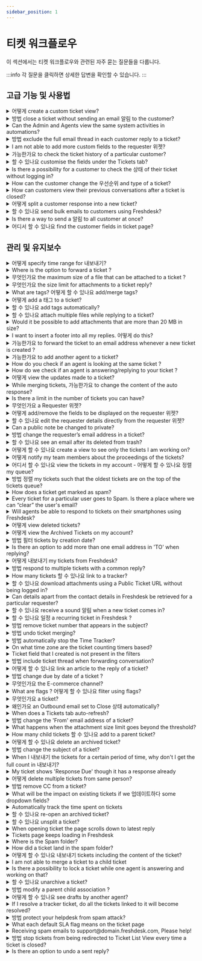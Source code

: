 ```yaml
---
sidebar_position: 1
---
```


# 티켓 워크플로우

이 섹션에서는 티켓 워크플로우와 관련된 자주 묻는 질문들을 다룹니다.

:::info
각 질문을 클릭하면 상세한 답변을 확인할 수 있습니다.
:::


## 고급 기능 및 사용법

<details>
<summary>어떻게 create a custom ticket view?</summary>

<p>You can create a view from the <strong>Tickets tab,</strong> where you have to filter out the fields that is required and at the top of the page you would see the <strong>Save as</strong> option. </p><p><br /></p><p><img class="fr-dib fr-draggable fr-bordered" src="#" /></p><p><br /></p>Once that is clicked you can save the new view under a different name.

</details>

<details>
<summary>방법 close a ticket without sending an email 알림 to the customer?</summary>

<p ></p><p ><span style="font-size: 16px;">When you are working on tickets, we extend an option to <strong >close </strong>the ticket without an email notification sent out for this.</span></p><p ><span style="font-size: 16px;"><br /></span></p><p ><span style="font-size: 16px;">This can be achieved by clicking on the <strong >"closed"</strong> button inside a ticket (details page) or on the list view which is basically "shift+close" and a notification would not be sent in this case. </span></p><p ><span style="font-size: 16px;"><br /></span></p><p ><span style="font-size: 16px;">When you are completely affirmative that you do not want to send this out at all for any of the tickets, kindly navigate to </span></p><p ><strong ><span dir="ltr" style="font-size: 16px;">Admin &gt; Workflows &gt; Email Notifications &gt; Requester Notifications &gt; Turn OFF "Agent Closes the Ticket."</span></strong></p>

</details>

<details>
<summary>Can the Admin and Agents view the same system activities in automations?</summary>

<p>The view for both the Admin and Agents would be different. When Activities is toggled 'ON', Admins would be able to view the automation along with the name of the rule and a hyperlink redirecting to it. However, Agents and Supervisors<span> can</span> only view the name of the automation rule which was executed.</p><p><br /></p>

</details>

<details>
<summary>방법 exclude the full email thread in each customer reply to a ticket?</summary>

<p>When you are replying to a customer from inside a ticket, you can remove the quoted text manually and the customer will not receive the whole thread. Also, you can make use of the <a href="https://apps.freshdesk.com/remove_quoted_text/" rel="noreferrer noopener" target="_blank">Marketplace app</a> to have the quoted text removed when the reply is added in Freshdesk. </p>

</details>

<details>
<summary>I am not able to add more custom fields to the requester 위젯?</summary>

<p>The upper limit to number of fields that could be added to the requester widget is 15. So, it would not be currently possible to add more than 15 fields to the Requester Widget.</p>

</details>

<details>
<summary>가능한가요 to check the ticket history of a particular customer?</summary>

In Freshdesk, you could view the most recent tickets raised by a requester, from within any of the the requester's tickets. To view this list, please click on the<span></span><strong>Recent Tickets</strong><span></span>option present within the requester widget. This would bring up all the past tickets from a particular customer.<p><br /></p>

</details>

<details>
<summary>할 수 있나요 customise the fields under the Tickets tab?</summary>

<p ><span style="font-size: 16px;">When you are familiar with the tickets tab, sometimes there will be requirements to alter the arrangement of fields on "The Tickets list view" page. Unfortunately, it is not customizable as the design of the page is set by default and is common for all accounts.</span></p><p ><br /></p><p ><span dir="ltr" style="font-size: 16px;">Please note that the custom ticket fields within <strong>Admin &gt; Workflows &gt; Ticket Fields</strong> could be altered in terms of the values and label. These changes would reflect within the filters on the left of the tickets list. </span></p>

</details>

<details>
<summary>Is there a possibility for a customer to check the 상태 of their ticket without logging in?</summary>

<div dir="ltr"><p style="line-height: 1.38;"><span style="font-size: 14.6667px; font-family: Arial; color: rgb(0, 0, 0); white-space: pre-wrap;">As a customer, it is understandable that they sometimes want to do a quick peruse through the ticket and not log in to the portal. In this scenario, the best recommendation would be to use a <strong>"public ticket URL"</strong> which leads to the ticket and does not require the customer to sign in.</span></p><p style="line-height: 1.38;"><span style="font-size: 14.6667px; font-family: Arial; color: rgb(0, 0, 0); white-space: pre-wrap;"><br /></span></p><p style="line-height: 1.38;"><span style="font-size: 14.6667px; font-family: Arial; color: rgb(0, 0, 0); white-space: pre-wrap;">This has a placeholder which when included in the description of the ticket will ensure that the customer can view the ticket status without logging into the portal upon clicking this URL. </span></p><p style="line-height: 1.38;"><span style="font-size: 14.6667px; font-family: Arial; color: rgb(0, 0, 0); white-space: pre-wrap;"><br /></span></p><p style="line-height: 1.38;"><span style="font-size: 14.6667px; font-family: Arial; color: rgb(0, 0, 0); white-space: pre-wrap;">To have the Public Ticket URL available in all replies, please navigate to <strong dir="ltr">Admin &gt; Workflows &gt; Email Notifications &gt; Templates &gt; </strong></span><span style="color: rgb(0, 0, 0); font-family: Arial; font-size: 14.6667px; white-space: pre-wrap;"><strong>Agent Reply Template</strong> -&gt;<strong> insert placeholder </strong>and include the Public Ticket URL placeholder (please find this under the tickets section within the "insert placeholder" window).</span></p><p><br /></p></div>

</details>

<details>
<summary>How can the customer change the 우선순위 and type of a ticket?</summary>

<div dir="ltr"><p><span style="font-size: 16px; font-family: Helvetica Neue;">When customers raise tickets, you would like to extend the ability for them to choose the priority and type of tickets so that you could plan the assignment and tracking of them. </span></p><p><br /></p><p><span style="font-size: 16px; font-family: Helvetica Neue;">Please navigate<span id="docs-internal-guid-9b6b1c48-6245-0d35-83ef-77e1a3f8db4c"><span dir="ltr" style="color: rgb(0, 0, 0); white-space: pre-wrap;"> to <strong dir="ltr">Admin &gt; Workflows &gt; Ticket fields</strong> &gt; double click on these fields and verify if the priority field is displayed to the customer. If not, kindly choose the option 'Display to the customer' under customers end in ticket properties and the customer will then be able to edit it.</span></span></span></p></div>

</details>

<details>
<summary>How can customers view their previous conversations after a ticket is closed?</summary>

<div dir="ltr"><div dir="ltr"><p><span style="font-family: Arial; white-space: pre-wrap;"><span style="font-size: medium;">Customers can view the history of tickets if they have access to your customer portal. </span></span></p><p><br /></p><p><span style="font-family: Arial; white-space: pre-wrap;"><span style="font-size: medium;">They could log into your portal using the email address used to raise the tickets and view the status of all the tickets raised. You would be able to determine who could view the tickets by changing the permission to <strong>"Logged in Users"</strong> or to <strong>"Everyone"</strong> with a public ticket URL in <strong dir="ltr">Admin -&gt; Channels -&gt; Portals -&gt; Settings. </strong></span></span></p><p><br /></p><p><span style="font-family: Arial; white-space: pre-wrap;"><span style="font-size: medium;">Customers would also receive an email notification with the ticket details if you have enabled the Requester notifications under </span><strong><span dir="ltr" style="font-size: medium;">Admin -&gt; Workflows -&gt; Email Notifications.</span></strong></span></p></div></div>

</details>

<details>
<summary>어떻게 split a customer response into a new ticket?</summary>

<p >If your customers respond with a new or unrelated query on an existing ticket, you can deal with it separately using the <strong >S</strong><strong >plit</strong><strong >&nbsp;Ticket&nbsp;</strong>option. You can split <strong >only a</strong><strong >customer response</strong> into a new ticket.</p><p ><br /></p><p ><img class="fr-dib fr-bordered" src="#" style="width: 639px; height: 216.141px;" /></p><p ><br /></p><p dir="ltr">This would facilitate better tracking metrics and help regulate your SLA compliance.&nbsp;</p>

</details>

<details>
<summary>할 수 있나요 send bulk emails to customers using Freshdesk?</summary>

<p>No, there isn't an option to send out bulk emails to customers from inside Freshdesk. However, an integration with MailChimp can help you perform this action. </p><p><br /></p><p>Please refer to <a href="https://support.freshdesk.com/support/solutions/articles/41745-the-mailchimp-app" target="_blank" rel="noreferrer noopener">this article</a> on how you can integrate MailChimp with Freshdesk.</p>

</details>

<details>
<summary>Is there a way to send a 알림 to all customer at once?</summary>

<p style="">We do not have an option to bulk email all your customers at once. You can make use of <a href="https://apps.freshdesk.com/mailchimp/" rel="noreferrer noopener"><strong>Mailchimp</strong></a> to send out these emails. </p><p style=""><br /></p><p style="">However, if you are wanting to notify customers who have raised tickets then you can make use of the Bulk Actions present in the <strong>Ticket list view</strong> and send out the emails to 30 tickets at a time. </p>

</details>

<details>
<summary>어디서 할 수 있나요 find the customer fields in ticket page?</summary>

<p >You will not be able to filter the tickets using the Customer fields. However, if you want to view the Contact details in the Ticket details page you can make use of the Requester widget available under <strong dir="ltr">Admin &gt; Support Operations &gt; Customer fields &gt; Customize Requester widget</strong>. This is a feature available from the Estate plan.</p>

</details>


## 관리 및 유지보수

<details>
<summary>어떻게 specify time range for 내보내기?</summary>

<p style="">After filtering the tickets that you need to export from the Tickets List view page, you would be able to click on the Export icon at the top of the page. In the popup that appears you would be able to enter the date range for which you want to export the tickets. </p><p><br /></p><p><img class="fr-dib fr-draggable fr-bordered" src="#" style="width: 279px; height: 263.742px;" /></p><p><br /></p>

</details>

<details>
<summary>Where is the option to forward a ticket ?</summary>

<p>The <strong>Forward</strong> option for a ticket will be inside the <strong>Ticket details page</strong> as shown below:</p><p><br /></p><p><img class="fr-dib fr-draggable fr-bordered" src="#" style="width: 473px; height: 211.109px;" /></p>

</details>

<details>
<summary>무엇인가요 the maximum size of a file that can be attached to a ticket ?</summary>

<p style="">You will only be able to attach a maximum size of 20MB when receiving an email and for replies sent out of Freshdesk.</p>

</details>

<details>
<summary>무엇인가요 the size limit for attachments to a ticket reply?</summary>

<p><span id="docs-internal-guid-bffa19b3-0253-fe35-2d9c-5f16432e0d51"></span></p><p dir="ltr"><span rel="tempredactor" style="font-size: 16px;"></span>Freshdesk lets you send and receive emails with an attachment size limit of <strong>20 MB</strong>/conversation for accounts on the Blossom and above plans. For Sprout and trial accounts, the attachment size limit is 15 MB. </p><p><br /></p><p>By default, the content of the email (excluding attachments) has a 15 MB limit per conversation.</p><p><br /></p><p>However, if you are looking to attach bigger files, you can use <strong>Dropbox</strong> as a workaround. Once you integrate Freshdesk with Dropbox, you can hotlink any file from your Dropbox account (with unlimited file size), and use it as an attachment inside Freshdesk. This file can be directly opened from Dropbox whenever someone clicks on it, and will not be stored anywhere on our end. Another alternative is <strong>OneDrive</strong> which could also help you add files with a greater MB value.</p><p><br /></p><p><strong>Note:</strong> We do not recommend that you use heavy HTML content inside your tickets. Instead, you can attach them as separate files inside the ticket just like any other attachment. </p>

</details>

<details>
<summary>What are tags? 어떻게 할 수 있나요 add/merge tags?</summary>

<p >As an agent when you are working on tickets or accessing articles, characterizing them by adding a tag would help to track and segregate them with respect to issues or requests. </p><p ><br /></p><p >Go to <strong dir="ltr">Admin &gt; Agent Productivity &gt; Tags &gt; Add tag</strong> and add the required tags for the helpdesk. Each tag has a <strong >character limit of 32</strong>. </p><p ><br /></p><p >Once a tag is created, you can associate it with Tickets, Contact, and Articles. You can merge two tags by editing one of the tags and giving it the same name as the other.</p><p ><br /></p><p ><img src="#" style="width: 309px;" class="fr-fic fr-dib fr-bordered" /></p><p ><br /></p><p >Upon adding a tag:</p><p ><br /></p><p ><img src="#" style="width: 309px;" class="fr-fic fr-dib fr-bordered" /></p>

</details>

<details>
<summary>어떻게 add a 태그 to a ticket?</summary>

<div dir="ltr"><p>The '<strong>Tag</strong>' field will be available under the '<strong>Ticket Properties</strong>' panel on the right hand side of the ticket details page. You can either manually type out and create new tags or add existing ones to tickets.</p><p><br /></p><p>If you are using <u>Freshdesk on Mint</u>, the '<strong>Add tag</strong>' option will be available above the main message/description of the ticket, in the ticket details page:</p><p><br /></p><p><img class="fr-dib fr-bordered" src="#" style="width: 433px; height: 323.723px;" /><br /></p><p><img src="#" style="width: auto;" class="fr-fic fr-fil fr-dib" /></p></div>

</details>

<details>
<summary>할 수 있나요 add tags automatically?</summary>

<div dir="ltr"><p dir="ltr">You can add tags manually and/or automatically. Add them manually inside a ticket or go to <strong dir="ltr">Admin &gt; Agent Productivity &gt; Tags</strong> to add/see the list of tags and the corresponding ticket count.</p><p ><br /></p><p ><span dir="ltr" rel="tempredactor"><a href="https://support.freshdesk.com/en/support/solutions/articles/207276" rel="noreferrer" target="_blank">Add tags automatically using automations rules</a>. Note that in a Supervisor rule, the tag will be added only after an hour if there is no other time-related condition.&nbsp;</span></p></div>

</details>

<details>
<summary>할 수 있나요 attach multiple files while replying to a ticket?</summary>

<p>You can attach multiple files from your system while replying to a ticket. However, for trial accounts and accounts that are on the Sprout plan, the total file size of all the attachments together should not exceed 15 MB. For accounts that are on the Blossom and above plans, the attachment size limit is 20 MB.</p>

</details>

<details>
<summary>Would it be possible to add attachments that are more than 20 MB in size?</summary>

<p><span style="font-size: 16px;">The attachment size limit in Freshdesk is 20 MB per email for accounts on the Blossom and above plans and 15 MB for Sprout and accounts that are on Trial. </span></p><p><br /></p><p><span style="font-size: 16px;">This can be extended by making use of third party integration tools such as </span><a href="https://support.freshdesk.com/support/solutions/articles/210996-the-google-drive-app-part-1-developer-console-settings"></a><a href="https://support.freshdesk.com/support/solutions/articles/55359-the-dropbox-app"><span style="font-size: 16px;">Dropbox</span></a><span style="font-size: 16px;"> and </span><a href="https://support.freshdesk.com/support/solutions/articles/213938-the-onedrive-app"><span style="font-size: 16px;">OneDrive</span></a><span style="font-size: 16px;">.</span></p>

</details>

<details>
<summary>I want to insert a footer into all my replies. 어떻게 do this?</summary>

<p><span rel="tempredactor">You can insert <strong>footers </strong>into all the ticket replies going out of your helpdesk, by adding them in the Agent Reply Template. This template is automatically included in all agent replies, whenever they respond to tickets. </span>To do this</p><ul><li><span style="line-height: 16px;">Please log in to your Freshdesk account as an Administrator</span></li><li>Go to <strong dir="ltr">Admin &gt; Workflows &gt; Email Notifications</strong></li><li><span style="line-height: 16px;">Click on the<strong> Templates</strong> tab <strong>&gt;</strong><strong>Agent Reply Template</strong> and add the footer message to the content of the template</span></li></ul>

</details>

<details>
<summary>가능한가요 to forward the ticket to an email address whenever a new ticket is created ?</summary>

<div style="box-sizing: border-box; color: rgb(24, 50, 71); font-family: -apple-system, &quot;system-ui&quot;, &quot;Segoe UI&quot;, Roboto, &quot;Helvetica Neue&quot;, Arial, sans-serif; font-size: 14px; font-weight: 400; text-align: start; text-indent: 0px;">Yes, you could either set up a new rule under <strong>Admin &gt; Workflows &gt; Automations &gt; Ticket Creation</strong> to add a CC whenever a new ticket is created, or you could add the user's email address under <strong>Admin &gt; Channels &gt; Email &gt; Advanced Settings &gt; Set automatic Bcc email.</strong></div><div style="box-sizing: border-box; color: rgb(24, 50, 71); font-family: -apple-system, &quot;system-ui&quot;, &quot;Segoe UI&quot;, Roboto, &quot;Helvetica Neue&quot;, Arial, sans-serif; font-size: 14px; font-weight: 400; text-align: start; text-indent: 0px;"><br style="box-sizing: border-box;"></div><div dir="ltr" style="box-sizing: border-box; color: rgb(24, 50, 71); font-family: -apple-system, &quot;system-ui&quot;, &quot;Segoe UI&quot;, Roboto, &quot;Helvetica Neue&quot;, Arial, sans-serif; font-size: 14px; font-weight: 400; text-align: start; text-indent: 0px;">This email address would be automatically included in all helpdesk communications.</div><p ><br /></p>

</details>

<details>
<summary>가능한가요 to add another agent to a ticket?</summary>

<p><span style="font-size: 14px;">You have a workflow set up where tickets are assigned to a particular agent depending upon the job description, the group this concerned agent belongs to and the expertise as well. Sometimes an agent would need another agent to look into something in the thread or receive notifications to go through the discussion. </span></p><p><span style="font-size: 14px;"><br /></span></p><p><span style="font-size: 14px;">In this case, an agent could be added as a <strong>"watcher" </strong>who would receive all the notifications about the thread from the time when the agent is added as a watcher. You could have multiple agents added to a ticket as watchers.</span></p><p><span style="font-size: 14px;"><br /></span></p><p><span style="font-size: 14px;">Only the one added as a watcher could remove oneself from the thread. An occasional agent without a day pass could still follow the ticket in the email thread when added as a watcher on tickets. </span></p>

</details>

<details>
<summary>How do you check if an agent is looking at the same ticket ?</summary>

<p>When an agent is looking into the same ticket, you could be notified regarding this within the ticket. This would help in preventing multiple agents working on the same ticket and to improve internal communication, using Freshdesk.&nbsp;</p><p><br /></p><p>At the top-left, within a ticket, you would find an "Eye" icon. While hovering upon it, the number of agents viewing the ticket would be displayed. You could also click on the icon to view a list of Agent Names of those agents currently viewing the ticket.</p><p><br /></p><p dir="ltr">This functionality is called as <a href="https://support.freshdesk.com/en/support/solutions/articles/218073">Agent Collision detection</a> and is available from the Growth Plan onwards in Freshdesk.</p>

</details>

<details>
<summary>How do we check if an agent is answering/replying to your ticket ?</summary>

<p>If there are multiple agents replying to a ticket, you could be notified regarding that within the ticket as well. There would be a "Pen" icon on the top-left side within a ticket. If the symbol displays a number, it would mean that those many agents are currently replying to the ticket and you could click on the icon to view the agents' names.</p>

</details>

<details>
<summary>어떻게 view the updates made to a ticket?</summary>

<p>After clicking on a ticket, please click on the Activities option to the top-right of the ticket details page. This would display the list of activities performed on the ticket in chronological order, which would contain information on updates made by each of these activities.</p>

</details>

<details>
<summary>While merging tickets, 가능한가요 to change the content of the auto response?</summary>

<div dir="ltr"><div dir="ltr"><p><span style="color: rgb(0, 0, 0); font-family: Arial; line-height: normal; white-space: pre-wrap;"><span style="font-size: medium;">Although the text that is added as a private note when two or more tickets are merged cannot be modified automatically, it still can be modified by the agent manually, by using the "Edit Note" option, while merging the tickets. </span></span></p><p><br /></p><p><span style="color: rgb(0, 0, 0); font-family: Arial; line-height: normal; white-space: pre-wrap;"><span style="font-size: medium;">The Agent will also be provided with the option to add it as a <strong>public note</strong> that would be visible to the requester.</span></span></p></div></div>

</details>

<details>
<summary>Is there a limit in the number of tickets you can have?</summary>

<p style="">There is no limit on the number of tickets that can be present inside your Freshdesk Account, under any plan. </p>

</details>

<details>
<summary>무엇인가요 a Requester 위젯?</summary>

<p>Requester Widget is a part of the ticket details page. This section would contain Requester Information such as Requester Name, Email Address, Company Name and any custom field which could be associated with this section.</p><p><br /></p><p>The Requester Widget gives more context about the requester to any agent working on the ticket. This functionality is available only from the Blossom plan onwards in Freshdesk.</p>

</details>

<details>
<summary>어떻게 add/remove the fields to be displayed on the requester 위젯?</summary>

<p >You can add or remove the fields being displayed as part of the requester widget, from under <strong dir="ltr">Admin &gt; Support Operations &gt; Customer Fields &gt;</strong><strong >Customize Requester Widget</strong> option. You can also add company fields to be displayed within the Requester Widget.</p><p ><br /></p><p >For more details, please refer to this article on setting up the <a href="https://support.freshdesk.com/support/solutions/articles/37586-driving-additional-context-with-requester-info" rel="noreferrer noopener" target="_blank">Requester Widget</a>.</p><p ><br /></p>

</details>

<details>
<summary>할 수 있나요 edit the requester details directly from the requester 위젯?</summary>

<p>Except the<span></span><strong>Email</strong>, all the requester details can directly be edited from the widget. To edit the contact field values from within the Requester Widget, click on the "Edit" option within the Requester Info section. This would open a pop-up with the fields on the Requester Widget, from where you could edit the values of those Contact/Company Fields.</p>

</details>

<details>
<summary>Can a public note be changed to private?</summary>

<p>No, there is no option to change a public note that is already added into a private note. However, you would be able to delete the public note and add a private note from inside the ticket.</p>

</details>

<details>
<summary>방법 change the requester’s email address in a ticket?</summary>

<p><span style="font-size: 16px;">Inside the Ticket details page, click on the <strong>More button -&gt; choose</strong><strong> Edit </strong>to find the option to edit the requester's email address. </span></p><p><br /></p><p><span style="font-size: 16px;">The <strong>Edit </strong>option would not be available for the tickets with Source as <strong>Outbound email. </strong>To edit the requester of an Outbound email ticket, you would have to change the Source of the ticket first under ticket properties. </span></p><p><br /></p><p><span style="font-size: 16px;">If you are using <strong>Freshdesk on Mint</strong>, you will find the 'More' option against the subject of the ticket. Clicking here will give you an option to 'Edit' the details of the ticket.</span></p><p><br /></p><p><span style="font-size: 16px;"><img src="#" class="fr-fic fr-dib fr-bordered" /></span><br /></p><p><br /></p>

</details>

<details>
<summary>할 수 있나요 see an email after its deleted from trash?</summary>

<p style="">A ticket will remain in the trash folder inside Freshdesk for 30 days and post which it will be permanently deleted automatically from the database. Once a ticket is deleted from the trash folder manually or automatically there is no option to restore the ticket.</p>

</details>

<details>
<summary>어떻게 할 수 있나요 create a view to see only the tickets I am working on?</summary>

<p>Once you start working with the product and develop a workflow where you are assigned tickets on a regular basis, you require an organized queue of the ones that need your attention. This is called a "view" - when you get tickets assigned to you, a filter can be applied by choosing "me" in the agent field and other properties could be changed to see your prioritized list.&nbsp;</p><p><br /></p><p><img src="#" style="width: auto;" class="fr-fic fr-fil fr-dib" /></p><p><br /></p><p dir="ltr">Say, for instance, you are an agent who works on social tickets on a high priority - please choose the filters accordingly from the filters pane. You can also save the view if needed as <strong dir="ltr">"Tickets I'm working on"</strong>.</p>

</details>

<details>
<summary>어떻게 notify my team members about the proceedings of the tickets?</summary>

<p style="">You can add the agents as watchers to the ticket so that all the members will receive email notifications about all the activities happening on a ticket. </p><p style=""><br /></p><p style=""><img class="fr-dib fr-draggable" src="#" style="width: 551px; height: 178.658px;" /></p>

</details>

<details>
<summary>어디서 할 수 있나요 view the tickets in my account - 어떻게 할 수 있나요 정렬 my queue?</summary>

<p>We have a '<strong>Tickets'</strong> section represented by a ticket icon and this presents all the tickets in your helpdesk. All these tickets from various 'sources' like phone, chat, social, feedback form and such (internally these channels are called sources) are all available on this list within the tickets section and we generally address it as the <strong>tickets list view</strong>.<br /><br /></p><p><img src="#" style="width: 60px; display: block; float: none; vertical-align: top; margin: 5px auto; text-align: center;" class="fr-fic fr-dib" /></p><p><br /></p><p><br /></p><p>To achieve an organized structure for accessing tickets, we have filters such as date created, last modified, due by time and other ticket properties such as status or priority. Please refer to this <a href="https://support.freshdesk.com/support/solutions/articles/37559-working-with-the-ticket-list-view" rel="noreferrer noopener"><strong>article</strong></a> on how efficiently the filters could be used.&nbsp;</p><p><br /></p><p>Further, they can be sorted as well in an ascending or descending order. This can be seen when you click on the header of the tickets queue (for example, it would say '<strong>All tickets'</strong>). You can use the available sorting options that is depicted in the image below.</p><p><br /></p><p><img src="#" style="width: 121px; display: block; float: none; vertical-align: top; margin: 5px auto; text-align: center;" class="fr-fic fr-dib" /></p><p><br /></p><p><br /></p>

</details>

<details>
<summary>방법 정렬 my tickets such that the oldest tickets are on the top of the tickets queue?</summary>

<p>You have a good volume of tickets to handle on a daily basis and according to you, the tickets that have been sitting in the queue for a greater period of time would need your immediate attention. In this case, please explore the option of sorting in the tickets list view where the option that needs to be chosen is "date created" and in order to have the oldest tickets on top - please choose "ascending" along with this in the dropdown.&nbsp;</p><p><br /></p><p>Please note that this has many other options such as last modified, status, priority and due by date. Within that, you could choose ascending or descending.&nbsp;</p><p><br /></p><p><img src="#" style="width: auto;" class="fr-fic fr-fil fr-dib" /></p>

</details>

<details>
<summary>How does a ticket get marked as spam?</summary>

<p ><span style="font-size: 16px;">There are three ways in which a ticket can end up in the Spam folder -</span></p><p ><span style="font-size: 16px;"><br /></span></p><p ><span style="font-size: 16px;">1. Manually marked as Spam by an Agent.</span></p><p ><span style="font-size: 16px;">2. Ticket marked as Spam by an Automation rule such as the <strong >Ticket creation</strong> or the <strong >Ticket Update </strong>rule.</span></p><p ><span style="font-size: 16px;">3. Any ticket raised from a <strong >deleted user in Freshdesk </strong>would go to Spam automatically.</span></p><p ><br /></p>

</details>

<details>
<summary>Every ticket for a particular user goes to Spam. Is there a place where we can “clear” the user's email?</summary>

<div dir="ltr"><div dir="ltr"><div dir="ltr"><p ><br /></p><p >There are three ways by which a ticket leads to the Spam folder -</p><ul ><li >Manually marked as Spam by an Agent.&nbsp;</li><li dir="ltr">A ticket marked as Spam by an Automation rule such as the Ticket Creation or Ticket Updates.&nbsp;</li><li >Any ticket raised by a "deleted contact" in Freshdesk would go to Spam automatically.</li></ul><p dir="ltr">To have this resolved, kindly ensure that there are no automation rules that would mark tickets as Spam automatically and also make sure that the contact is restored from the Deleted list under the Customers tab.<br /><br />If you believe that a ticket was not marked as spam from the customer end, you can navigate to your spam folder, unspam it, and check how the ticket was marked as spam in the "Show activities" option in the top right corner.&nbsp;</p><p ><br /></p><p ><span dir="ltr" style="line-height: normal; white-space: pre-wrap;"><img src="#" style="width: auto;" class="fr-fic fr-fil fr-dib" /></span></p></div></div></div>

</details>

<details>
<summary>Will agents be able to respond to tickets on their smartphones using Freshdesk?</summary>

<p>Yes, we do have an Agent specific Freshdesk Mobile app for IOS and Android. You can download the App from the App store/ Play store respectively.</p>

</details>

<details>
<summary>어떻게 view deleted tickets?</summary>

<p style=""><span style="font-size: 14px;">To access the deleted tickets on the helpdesk, navigate to the <strong>Tickets</strong> section and click on the hamburger icon and in there, Choose <strong>Trash</strong> (under the "List View Names" dropdown). You can also find the conversations from a deleted user in the <strong>Spam</strong> folder. </span></p><p style=""><br /></p><p style=""><img class="fr-dib fr-draggable fr-bordered" src="#" style="width: 196px; height: 143.519px;" /></p><p style=""><br /></p><p style=""><br /></p><p style=""><span style="font-size: 14px;"></span></p><p style=""><img class="fr-dib fr-draggable fr-bordered" src="#" style="width: 198px; height: 407.227px;" /></p><p style=""><br /></p><p style=""><br /></p><p style=""><br /></p><p style=""><span style="font-size: 14px;">You can <strong>Restore, Not spam</strong> or <strong>Delete Forever</strong> those listed tickets, under these ticket views.</span></p><p style=""><span style="font-size: 14px;">Also, tickets in the <strong>trash</strong> folder for more than 30 days will be permanently removed from the portal.</span></p>

</details>

<details>
<summary>어떻게 view the Archived Tickets on my account?</summary>

<p>Any closed ticket with no updates for the past 120 days would be marked as <strong>Archived</strong>. These tickets would be part of the archived tickets list on your helpdesk.&nbsp;</p><p><span style="font-size: 14px;"><br /></span></p><p>Please go to the Tickets tab and click on the view list &gt; choose <strong>Archive</strong> (under the 'List View Names' dropdown) to see all the archived tickets in the portal.&nbsp;</p><p><br /></p><p dir="ltr">Alternatively, you can access the archived tickets by performing a search in your helpdesk or by directly hitting the ticket ID in the URL. <strong style="box-sizing: border-box; font-weight: 700;" dir="ltr"></strong>Under the Global search, if you want the Archived tickets to show up, you have to manually change the search settings to include the archived tickets if required. By default, this option will be turned off.</p><p><br /></p><p>If you are using Freshdesk on Mint, clicking on the Archive view will take you to a page where you can apply the required filters and then export the file to your agent mailbox.</p><p><br /></p>

</details>

<details>
<summary>방법 필터 tickets by creation date?</summary>

<p dir="ltr" style="line-height: 1.38; margin-bottom: 0pt;"><span dir="ltr" style="font-size: 12pt; font-family: &quot;Helvetica Neue&quot;; color: rgb(14, 16, 26); font-weight: 400;">Ticket List Views enable you to group tickets based on a defined set of criteria. You can filter out tickets by source, type, status, assigned agents, tags, products, and even the custom fields&nbsp;</span><span style="font-family: Helvetica Neue;"><span style="font-size: 12pt; color: rgb(14, 16, 26); font-weight: 700; font-family: &quot;Helvetica Neue&quot;;">(dropdown and dependent fields only)</span><span style="font-size: 12pt; color: rgb(14, 16, 26); font-weight: 400; font-family: &quot;Helvetica Neue&quot;;">&nbsp;you have created. This way, agents can set their priorities and stay customer-centric. Besides these, agents can use the Ticket List Views for changing ticket owners, deleting tickets in bulk, or export the ticket list to a CSV file.<br style="font-family: &quot;Helvetica Neue&quot;;"><br style="font-family: &quot;Helvetica Neue&quot;;"></span></span></p><p dir="ltr" style="line-height: 1.38; margin-bottom: 0pt; font-family: &quot;Helvetica Neue&quot;;"><span style="font-family: Helvetica Neue;"><span style="font-size: 12pt; color: rgb(0, 0, 0); font-weight: 400; font-family: &quot;Helvetica Neue&quot;;">If you wish to filter tickets based on their date of creation follow the steps below,</span></span></p><ol style="margin-bottom: 0px; padding-inline-start: 48px; font-family: &quot;Helvetica Neue&quot;;"><li dir="ltr" style="list-style-type: decimal; font-size: 12pt; font-family: &quot;Helvetica Neue&quot;; color: rgb(0, 0, 0); font-weight: 400;"><p dir="ltr" style="line-height: 1.38; margin-bottom: 0pt; font-family: &quot;Helvetica Neue&quot;;"><span style="font-family: Helvetica Neue;"><span style="font-size: 12pt; color: rgb(0, 0, 0); font-weight: 400; font-family: &quot;Helvetica Neue&quot;;">Navigate to&nbsp;</span><span style="font-size: 12pt; color: rgb(0, 0, 0); font-weight: 700; font-family: &quot;Helvetica Neue&quot;;">Tickets</span><span style="font-size: 12pt; color: rgb(0, 0, 0); font-weight: 400; font-family: &quot;Helvetica Neue&quot;;">&nbsp;tab from the menu.</span></span></p></li><li dir="ltr" style="list-style-type: decimal; font-size: 12pt; font-family: &quot;Helvetica Neue&quot;; color: rgb(0, 0, 0); font-weight: 400;"><p dir="ltr" style="line-height: 1.38; margin-bottom: 0pt; font-family: &quot;Helvetica Neue&quot;;"><span style="font-family: Helvetica Neue;"><span style="font-size: 12pt; color: rgb(0, 0, 0); font-weight: 400; font-family: &quot;Helvetica Neue&quot;;">Navigate to the&nbsp;</span><span style="font-size: 12pt; color: rgb(0, 0, 0); font-weight: 700; font-family: &quot;Helvetica Neue&quot;;">Filters</span><span style="font-size: 12pt; color: rgb(0, 0, 0); font-weight: 400; font-family: &quot;Helvetica Neue&quot;;">&nbsp;panel on the right, and choose the&nbsp;</span><span style="font-size: 12pt; color: rgb(0, 0, 0); font-weight: 700; font-family: &quot;Helvetica Neue&quot;;">Select time period</span><span style="font-size: 12pt; color: rgb(0, 0, 0); font-weight: 400; font-family: &quot;Helvetica Neue&quot;;">&nbsp;option from the&nbsp;</span><span style="font-size: 12pt; color: rgb(0, 0, 0); font-weight: 700; font-family: &quot;Helvetica Neue&quot;;">Created</span><span style="font-size: 12pt; color: rgb(0, 0, 0); font-weight: 400; font-family: &quot;Helvetica Neue&quot;;">&nbsp;dropdown.</span></span></p></li><li dir="ltr" style="list-style-type: decimal; font-size: 12pt; font-family: &quot;Helvetica Neue&quot;; color: rgb(0, 0, 0); font-weight: 400;"><p dir="ltr" style="line-height: 1.38; margin-bottom: 0pt; font-family: &quot;Helvetica Neue&quot;;"><span style="font-family: Helvetica Neue;"><span style="font-size: 12pt; color: rgb(0, 0, 0); font-weight: 400; font-family: &quot;Helvetica Neue&quot;;">Under the Time period option, select the from and to dates and click on&nbsp;</span><span style="font-size: 12pt; color: rgb(0, 0, 0); font-weight: 700; font-family: &quot;Helvetica Neue&quot;;">Update</span><span style="font-size: 12pt; color: rgb(0, 0, 0); font-weight: 400; font-family: &quot;Helvetica Neue&quot;;">.</span></span></p></li><li dir="ltr" style="list-style-type: decimal; font-size: 12pt; font-family: &quot;Helvetica Neue&quot;; color: rgb(0, 0, 0); font-weight: 400;"><p dir="ltr" style="line-height: 1.38; margin-bottom: 0pt; font-family: &quot;Helvetica Neue&quot;;"><span style="font-family: Helvetica Neue;"><span style="font-size: 12pt; color: rgb(0, 0, 0); font-weight: 400; font-family: &quot;Helvetica Neue&quot;;">Now click on&nbsp;</span><span style="font-size: 12pt; color: rgb(0, 0, 0); font-weight: 700; font-family: &quot;Helvetica Neue&quot;;">Apply</span><span style="font-size: 12pt; color: rgb(0, 0, 0); font-weight: 400; font-family: &quot;Helvetica Neue&quot;;">&nbsp;button to filter tickets.</span></span></p></li></ol><p style="font-family: &quot;Helvetica Neue&quot;;"><span style="font-family: Helvetica Neue;"><br style="font-family: &quot;Helvetica Neue&quot;;"></span></p><p dir="ltr" style="line-height: 1.38; margin-left: 36pt; margin-bottom: 0pt; font-family: &quot;Helvetica Neue&quot;;"><span style="font-family: Helvetica Neue;"><span style="font-size: 12pt; color: rgb(0, 0, 0); font-weight: 400; font-family: &quot;Helvetica Neue&quot;;"><span style="border: none; display: inline-block; overflow: hidden; width: 624px; height: 313px; font-family: &quot;Helvetica Neue&quot;;"><img alt="How to filter tickets based on creation date in Freshdesk?" title="Filter tickets based on creation date in Freshdesk." src="#" width="624" height="313" class="fr-fic fr-dii fr-bordered fr-shadow" style="font-family: &quot;Helvetica Neue&quot;;" /></span></span></span></p><p style="font-family: &quot;Helvetica Neue&quot;;"><span style="font-family: Helvetica Neue;"><br style="font-family: &quot;Helvetica Neue&quot;;"></span></p><pre class="fd-callout fd-callout--note" dir="ltr" style="font-family: Arial, Helvetica, sans-serif;"><span style="font-family: Helvetica Neue;"><strong style="font-family: &quot;Helvetica Neue&quot;;">Note :</strong> Filtering tickets based on a custom date field is not possible.</span></pre>

</details>

<details>
<summary>Is there an option to add more than one email address in 'TO' when replying?</summary>

<p style="">Since we map the 'To' address based on the requester of the ticket and because there can only be one requester for a ticket, you will not be able to add more than one email address in the 'To' field. You can however add the email addresses in the CC field. </p>

</details>

<details>
<summary>어떻게 내보내기 my tickets from Freshdesk?</summary>

<p dir="ltr"><br /></p><p dir="ltr">Agents can export tickets, contacts, companies, or granular account data easily, and quickly download it anytime, from a centralized window.To export the tickets from your helpdesk, please navigate to the <strong >Tickets</strong> tab and choose the pre-existing '<strong >All tickets</strong>' view from the ticket list page.</p><p ><br /></p><p ><img class="fr-dib fr-bordered" src="#" style="width: 238px; height: 380.625px;" /></p><p ><br /></p><p ><span dir="ltr" style="color: rgb(0, 0, 0); font-family: -apple-system, system-ui, &quot;Segoe UI&quot;, Roboto, &quot;Helvetica Neue&quot;, Arial, sans-serif; font-size: 13px; font-weight: 400; text-align: start; text-indent: 0px;">You can then choose and apply all the necessary filters such as the created time, agents, groups, type, status etc on the right and set up your filter to display the exact set of tickets you want to export then click on&nbsp;</span><strong style="box-sizing: border-box; font-weight: 700; color: rgb(0, 0, 0); font-family: -apple-system, system-ui, &quot;Segoe UI&quot;, Roboto, &quot;Helvetica Neue&quot;, Arial, sans-serif; font-size: 13px; text-align: start; text-indent: 0px;">Export</strong><span style="color: rgb(0, 0, 0); font-family: -apple-system, system-ui, &quot;Segoe UI&quot;, Roboto, &quot;Helvetica Neue&quot;, Arial, sans-serif; font-size: 13px; font-weight: 400; text-align: start; text-indent: 0px;">&nbsp;from the top right corner.</span></p><p ><br /></p><p ><img class="fr-dib fr-bordered" src="#" style="width: 757px; height: 64.9411px;" /></p><p ><br /></p><p >When you click '<strong >Export</strong>', a slider opens out. Here, you can choose the format of the file (<strong >CSV or Excel</strong>) along with desired ticket fields that should be included in the ticket export. Expand the '<strong >Show multiline text fields</strong>' option on this slider to choose to export the '<strong >Description</strong>' or any other custom multiline text field.</p><p ><br /></p><p class="article_note" dir="ltr"><strong >Note</strong>: The time frame set on the ticket list page has to be greater than the time frame set in the Export window. It is recommended to set the Created time field as '<strong >Any time</strong>' on the list page and apply the desired time in the export window. You'll notice that the export function now fetches tickets based on the filter you've applied, ensuring you get precisely the data you're looking for.</p><p ><br /></p><p >This export will NOT give you the entire conversation from the ticket or historical data (archived tickets) - for that, you will have to perform an <a href="https://support.freshdesk.com/support/solutions/articles/225487-how-do-i-export-my-helpdesk-data-" rel="noopener noreferrer" target="_blank">account export</a>.</p><p ><br /></p><p ><img class="fr-dib fr-bordered" src="#" style="width: 509px; height: 584.045px;" /></p><p ><br /></p><p dir="ltr"><br /></p><p dir="ltr">To view previously exported data from your helpdesk, please navigate to Admin &gt; Accounts exports. From here, you can see the export history.&nbsp;</p><p dir="ltr" style="line-height: 1.38; margin-bottom: 0pt;">&nbsp;</p><p dir="ltr">You can also see the progress of downloads and directly download the file from this page.<br />&nbsp;</p><p dir="ltr" style="line-height: 1.38; margin-bottom: 0pt;"><span style="font-size: 12pt; font-family: Arial; color: rgb(51, 51, 51); font-weight: 400;"><span style="border:none;display:inline-block;overflow:hidden;width:624px;height:199px;"><img src="#" width="624" height="199" class="fr-fic fr-dii" /></span></span></p><p dir="ltr"><br />A window pops up when you click on the Details button which provides details about the export. The agent can easily see information like the selected time period, ticket fields, contact fields, company fields, and other information from here.&nbsp;</p><p ><br /></p><p dir="ltr" style="line-height: 1.38; margin-bottom: 0pt;"><span style="font-size: 12pt; font-family: Arial; color: rgb(51, 51, 51); font-weight: 400;"><span style="border:none;display:inline-block;overflow:hidden;width:624px;height:315px;"><img src="#" width="624" height="315" class="fr-fic fr-dii" /></span></span></p><p class="article_note" ><br /></p><p class="article_note" dir="ltr"><strong dir="ltr">Note:&nbsp;</strong>If the '<strong >Export</strong>' option is missing for you, it is possible that your Admin has restricted it by setting up a custom role. This setting can be changed under <strong >Admin &gt; Roles</strong> by an Admin.<br /><br /></p>

</details>

<details>
<summary>방법 respond to multiple tickets with a common reply?</summary>

<p dir="ltr" style="line-height: 1.38; margin-bottom: 0pt;"><span dir="ltr" style="font-size: 12pt; font-family: &quot;Helvetica Neue&quot;; color: rgb(0, 0, 0); font-weight: 400;">Freshdesk offers the following features to respond to multiple tickets with a common reply.</span></p><ol style="margin-bottom: 0px; padding-inline-start: 48px; font-family: &quot;Helvetica Neue&quot;;"><li dir="ltr" style="list-style-type: decimal; font-size: 12pt; font-family: &quot;Helvetica Neue&quot;; color: rgb(0, 0, 0); font-weight: 400;"><p dir="ltr" style="line-height: 1.38; margin-bottom: 0pt; font-family: &quot;Helvetica Neue&quot;;"><span style="font-family: Helvetica Neue;"><span style="font-size: 12pt; color: rgb(0, 0, 0); font-weight: 400; font-family: &quot;Helvetica Neue&quot;;">Bulk Update option from Ticket list views</span></span></p></li><li dir="ltr" style="list-style-type: decimal; font-size: 12pt; font-family: &quot;Helvetica Neue&quot;; color: rgb(0, 0, 0); font-weight: 400;"><p dir="ltr" style="line-height: 1.38; margin-bottom: 0pt; font-family: &quot;Helvetica Neue&quot;;"><span style="font-family: Helvetica Neue;"><span style="font-size: 12pt; color: rgb(0, 0, 0); font-weight: 400; font-family: &quot;Helvetica Neue&quot;;">Canned Responses</span></span></p></li></ol><p style="font-family: &quot;Helvetica Neue&quot;;"><span style="font-family: Helvetica Neue;"><br style="font-family: &quot;Helvetica Neue&quot;;"></span></p><p dir="ltr" style="line-height: 1.38; margin-bottom: 0pt; font-family: &quot;Helvetica Neue&quot;;"><span style="font-family: Helvetica Neue;"><span style="font-size: 12pt; color: rgb(0, 0, 0); font-weight: 400; font-family: &quot;Helvetica Neue&quot;;">The 'Bulk Update’ option from the Ticket list view page enables you to assign a selected set of tickets (maximum of 30 tickets per page) to an Internal group and agent. Please follow the steps below to make bulk updates on tickets in Freshdesk,</span></span></p><ol style="margin-bottom: 0px; padding-inline-start: 48px; font-family: &quot;Helvetica Neue&quot;;"><li dir="ltr" style="list-style-type: decimal; font-size: 12pt; font-family: &quot;Helvetica Neue&quot;; color: rgb(0, 0, 0); font-weight: 400;"><p dir="ltr" style="line-height: 1.38; margin-bottom: 0pt; font-family: &quot;Helvetica Neue&quot;;"><span style="font-family: Helvetica Neue;"><span style="font-size: 12pt; color: rgb(0, 0, 0); font-weight: 400; font-family: &quot;Helvetica Neue&quot;;">Navigate to&nbsp;</span><span style="font-size: 12pt; color: rgb(0, 0, 0); font-weight: 700; font-family: &quot;Helvetica Neue&quot;;">Tickets</span><span style="font-size: 12pt; color: rgb(0, 0, 0); font-weight: 400; font-family: &quot;Helvetica Neue&quot;;">&nbsp;tab from the menu.</span></span></p></li><li dir="ltr" style="list-style-type: decimal; font-size: 11pt; font-family: &quot;Helvetica Neue&quot;; color: rgb(14, 16, 26); font-weight: 400;"><p dir="ltr" style="line-height: 1.38; margin-bottom: 0pt; font-family: &quot;Helvetica Neue&quot;;"><span style="font-family: Helvetica Neue;"><span style="font-size: 12pt; color: rgb(14, 16, 26); font-weight: 400; font-family: &quot;Helvetica Neue&quot;;">Select the tickets you want to perform bulk actions on the&nbsp;</span><span style="font-size: 12pt; color: rgb(14, 16, 26); font-weight: 700; font-family: &quot;Helvetica Neue&quot;;">Ticket List View page.</span></span></p></li><li dir="ltr" style="list-style-type: decimal; font-size: 11pt; font-family: &quot;Helvetica Neue&quot;; color: rgb(14, 16, 26); font-weight: 400;"><p dir="ltr" style="line-height: 1.38; margin-bottom: 0pt; font-family: &quot;Helvetica Neue&quot;;"><span style="font-family: Helvetica Neue;"><span style="font-size: 12pt; color: rgb(14, 16, 26); font-weight: 400; font-family: &quot;Helvetica Neue&quot;;">Click on&nbsp;</span><span style="font-size: 12pt; color: rgb(14, 16, 26); font-weight: 700; font-family: &quot;Helvetica Neue&quot;;">Bulk Update&nbsp;</span><span style="font-size: 12pt; color: rgb(14, 16, 26); font-weight: 400; font-family: &quot;Helvetica Neue&quot;;">option from the top menu bar.</span></span></p></li><li dir="ltr" style="list-style-type: decimal; font-size: 11pt; font-family: &quot;Helvetica Neue&quot;; color: rgb(14, 16, 26); font-weight: 400;"><p dir="ltr" style="line-height: 1.38; margin-bottom: 0pt; font-family: &quot;Helvetica Neue&quot;;"><span style="font-family: Helvetica Neue;"><span style="font-size: 12pt; color: rgb(14, 16, 26); font-weight: 400; font-family: &quot;Helvetica Neue&quot;;">Provide a&nbsp;</span><span style="font-size: 12pt; color: rgb(14, 16, 26); font-weight: 700; font-family: &quot;Helvetica Neue&quot;;">reply message</span><span style="font-size: 12pt; color: rgb(14, 16, 26); font-weight: 400; font-family: &quot;Helvetica Neue&quot;;">&nbsp;and update the respective&nbsp;</span><span style="font-size: 12pt; color: rgb(14, 16, 26); font-weight: 700; font-family: &quot;Helvetica Neue&quot;;">ticket status</span><span style="font-size: 12pt; color: rgb(14, 16, 26); font-weight: 400; font-family: &quot;Helvetica Neue&quot;;">,&nbsp;</span><span style="font-size: 12pt; color: rgb(14, 16, 26); font-weight: 700; font-family: &quot;Helvetica Neue&quot;;">internal group</span><span style="font-size: 12pt; color: rgb(14, 16, 26); font-weight: 400; font-family: &quot;Helvetica Neue&quot;;">, and&nbsp;</span><span style="font-size: 12pt; color: rgb(14, 16, 26); font-weight: 700; font-family: &quot;Helvetica Neue&quot;;">agent</span><span style="font-size: 12pt; color: rgb(14, 16, 26); font-weight: 400; font-family: &quot;Helvetica Neue&quot;;">.</span></span></p></li><li dir="ltr" style="list-style-type: decimal; font-size: 11pt; font-family: &quot;Helvetica Neue&quot;; color: rgb(14, 16, 26); font-weight: 400;"><p dir="ltr" style="line-height: 1.38; margin-bottom: 0pt; font-family: &quot;Helvetica Neue&quot;;"><span dir="ltr" style="font-family: Helvetica Neue;"><span style="font-size: 12pt; color: rgb(14, 16, 26); font-weight: 400; font-family: &quot;Helvetica Neue&quot;;">Click on&nbsp;</span><span style="font-size: 12pt; color: rgb(14, 16, 26); font-weight: 700; font-family: &quot;Helvetica Neue&quot;;">Update</span><span dir="ltr" style="font-size: 12pt; color: rgb(14, 16, 26); font-weight: 400; font-family: &quot;Helvetica Neue&quot;;">&nbsp;to execute this action.</span>&nbsp;</span><br /><br /></p><p><img src="#" style="width: 655px;" class="fr-fil fr-dib fr-bordered fr-shadow" /></p><p></p></li></ol><p dir="ltr" style="line-height: 1.38; margin-bottom: 0pt; font-family: &quot;Helvetica Neue&quot;;"><br /><span style="font-family: Helvetica Neue;"><span style="font-size: 12pt; color: rgb(0, 0, 0); font-weight: 400; font-family: &quot;Helvetica Neue&quot;;">With&nbsp;</span><a href="https://support.freshdesk.com/en/support/solutions/articles/37579-using-canned-responses-in-ticket-replies" style="font-family: &quot;Helvetica Neue&quot;;"><span style="font-size: 12pt; color: rgb(17, 85, 204); font-weight: 400; text-decoration-skip-ink: none; font-family: &quot;Helvetica Neue&quot;;">Canned Responses</span></a><span style="font-size: 12pt; color: rgb(0, 0, 0); font-weight: 400; font-family: &quot;Helvetica Neue&quot;;">, your agents can create a predefined set of reply templates they can send out with a single click.</span></span></p><p style="font-family: &quot;Helvetica Neue&quot;;"><span style="font-family: Helvetica Neue;"><br style="font-family: &quot;Helvetica Neue&quot;;"></span></p><p dir="ltr" style="line-height: 1.38; margin-bottom: 0pt; font-family: &quot;Helvetica Neue&quot;;"><span style="font-family: Helvetica Neue;"><a href="https://support.freshdesk.com/en/support/solutions/articles/52630-understanding-dynamic-content-and" style="font-family: &quot;Helvetica Neue&quot;;"><span style="font-size: 12pt; color: rgb(17, 85, 204); font-weight: 400; text-decoration-skip-ink: none; font-family: &quot;Helvetica Neue&quot;;">Using dynamic content placeholders</span></a><span style="font-size: 12pt; color: rgb(0, 0, 0); font-weight: 400; font-family: &quot;Helvetica Neue&quot;;">, agents can ensure customization of each response with the requester's name, agent's signature, and ticket details.&nbsp;</span></span></p><p style="font-family: &quot;Helvetica Neue&quot;;"><span style="font-family: Helvetica Neue;"><br style="font-family: &quot;Helvetica Neue&quot;;"></span></p><p dir="ltr" style="line-height: 1.38; margin-bottom: 0pt;"><span style="font-family: Helvetica Neue;"><span style="font-size: 12pt; color: rgb(0, 0, 0); font-weight: 400; font-family: &quot;Helvetica Neue&quot;;">Here is a detailed demonstration of&nbsp;</span><a href="https://www.youtube.com/watch?v=IlXPXJjsPwc" style="font-family: &quot;Helvetica Neue&quot;;"><span style="font-size: 12pt; color: rgb(17, 85, 204); font-weight: 400; text-decoration-skip-ink: none; font-family: &quot;Helvetica Neue&quot;;">using canned responses in ticket replies</span></a></span><span dir="ltr" style="font-size: 12pt; font-family: &quot;Helvetica Neue&quot;; color: rgb(0, 0, 0); font-weight: 400;">&nbsp;on youtube for your reference.</span></p>

</details>

<details>
<summary>How many tickets 할 수 있나요 link to a tracker?</summary>

<p>You can associate upto 300 tickets to a single tracker.</p>

</details>

<details>
<summary>할 수 있나요 download attachments using a Public Ticket URL without being logged in?</summary>

<div dir="ltr"><div dir="ltr"><p><span style="font-family: Arial; line-height: 18.4px; white-space: pre-wrap;"><span style="font-size: medium;">Kindly note that only logged in users would be able to download attachments, even while using the Public Ticket URL. This would be the default behavior of the system to ensure data security and confidentiality.</span></span></p></div></div>

</details>

<details>
<summary>Can details apart from the contact details in Freshdesk be retrieved for a particular requester?</summary>

<p>Third party tools such as Salesforce.com or Zoho CRM can be integrated into Freshdesk, using which contact information from those CRM tools could be brought into Freshdesk. This contact information would be made visible as part of the Requester Info section as well.</p>

</details>

<details>
<summary>할 수 있나요 receive a sound 알림 when a new ticket comes in?</summary>

<div dir="ltr"><div dir="ltr"><p><span dir="ltr" style="font-size: 14px;">There is a feature called smart notifications for agents within the portal itself which would give real-time audible<strong>&nbsp;notifications&nbsp;</strong>about new tickets and updates on the ones you are working on. You can open the Notification Center by clicking on the bell icon from the navigation bar next to search.&nbsp;</span></p><p><br /></p><p><span dir="ltr" style="font-size: 14px;"><img src="#" style="width: 298px;" class="fr-fic fr-fil fr-dib" /></span><br /></p><p><br /></p><p><span dir="ltr" style="font-size: 14px;">You could choose the ones you want to get these alerts for by clicking on the desktop icon in the notification center. You could enable <strong>desktop notifications&nbsp;</strong>in this window.</span></p><p><br /></p><p><img src="#" style="width: 621px;" class="fr-fic fr-fil fr-dib" /></p><p><br /><span style="font-size: 14px;">Muting is possible by turning on the "silent notifications" within the Preferences tab.&nbsp;</span><br /><br /><span dir="ltr" style="font-size: 14px;">For detailed information please refer to <a href="http://%20Built-in%20smart%20notifications%20for%20Agents">this</a> article.</span></p></div></div>

</details>

<details>
<summary>할 수 있나요 일정 a recurring ticket in Freshdesk ?</summary>

<div dir="ltr"><div dir="ltr"><div dir="ltr"><p><span style="font-family: Arial; white-space: pre-wrap;"><span style="font-size: medium;">As of now, we do not have the ability to schedule recurring tickets. However, as a workaround, you could make use of any third party event scheduler like </span></span><a href="https://support.freshdesk.com/support/solutions/articles/77059-the-google-calendar-app" style="font-size: medium;" target="_blank">Google Calendar</a><span style="font-family: Arial; white-space: pre-wrap;"><span style="font-size: medium;"> to trigger an email to the support email address whenever an event is due.</span></span></p><p><span style="font-family: Arial; white-space: pre-wrap;"><span style="font-size: medium;"><br /></span></span></p><p><span style="font-family: Arial; white-space: pre-wrap;"><span style="font-size: medium;">In that way, you wouldn't miss out on any notification as they would all come in as new tickets on your portal.</span></span></p></div></div></div>

</details>

<details>
<summary>방법 remove ticket number that appears in the subject?</summary>

<div dir="ltr"><div dir="ltr"><p ><span style="font-family: Arial; white-space: pre-wrap;"><span style="font-size: medium;">Ticket numbers appear in the subject of email notifications because of the inclusion of ticket ID. </span></span></p><p ><br /></p><p ><span style="font-family: Arial; white-space: pre-wrap;"><span style="font-size: medium;">In order to remove this, please navigate to<strong dir="ltr"> Admin -&gt; Workflows -&gt; Email notifications</strong> -&gt;to modify the "Subject" of the email notification by removing the placeholder for "Ticket ID" - {{ticket.id}}.</span></span></p></div></div>

</details>

<details>
<summary>방법 undo ticket merging?</summary>

Merging is an irreversible process. Once two tickets are merged it cannot be split.

</details>

<details>
<summary>방법 automatically stop the Time Tracker?</summary>

<p><span style="font-size: 14px;">The time tracker would automatically <strong>stop</strong> under the following instances:</span></p><p><span style="font-size: 14px;"></span><span style="font-size: 14px;"></span></p><ul><li><span style="font-size: 14px;">When the status of the ticket is moved to Resolved/Closed.</span></li><li><span style="font-size: 14px;">When the agent starts replying on another ticket.</span></li><li><span style="font-size: 14px;">When the agent does an update to another ticket.</span></li></ul><p><br /></p>

</details>

<details>
<summary>On what time zone are the ticket counting timers based?</summary>

<p ><span dir="ltr" style="font-size: 16px;">The timers are based on the Helpdesk time zone that can be configured according to your location. Please navigate to <strong>Admin -&gt; Account -&gt; Helpdesk Settings</strong> to change the timezone. </span></p>

</details>

<details>
<summary>Ticket field that I created is not present in the filters</summary>

<p style="">The Single line text fields, Multi line text fields, Number fields and check boxes will not be available in the filters of the ticket list view page. </p>

</details>

<details>
<summary>방법 include ticket thread when forwarding conversation?</summary>

<p dir="ltr" style="line-height: 1.38; margin-bottom: 0pt;"><span dir="ltr" style="font-size: 12pt; font-family: &quot;Helvetica Neue&quot;; color: rgb(14, 16, 26); font-weight: 400;">You can make sure that the entire ticket thread is visible to the person you forward it to by,</span></p><ol style="margin-bottom: 0px; padding-inline-start: 48px; font-family: &quot;Helvetica Neue&quot;;"><li dir="ltr" style="list-style-type: decimal; font-size: 12pt; font-family: &quot;Helvetica Neue&quot;; color: rgb(14, 16, 26); font-weight: 400;"><p dir="ltr" style="line-height: 1.38; margin-bottom: 0pt; font-family: &quot;Helvetica Neue&quot;;"><span style="font-family: Helvetica Neue;"><span style="font-size: 12pt; color: rgb(14, 16, 26); font-weight: 400; font-family: &quot;Helvetica Neue&quot;;">enabling the '</span><span style="font-size: 12pt; color: rgb(14, 16, 26); font-weight: 700; font-family: &quot;Helvetica Neue&quot;;">Public ticket URL</span><span style="font-size: 12pt; color: rgb(14, 16, 26); font-weight: 400; font-family: &quot;Helvetica Neue&quot;;">' option and&nbsp;</span></span></p></li><li dir="ltr" style="list-style-type: decimal; font-size: 12pt; font-family: &quot;Helvetica Neue&quot;; color: rgb(14, 16, 26); font-weight: 400;"><p dir="ltr" style="line-height: 1.38; margin-bottom: 0pt; font-family: &quot;Helvetica Neue&quot;;"><span style="font-family: Helvetica Neue;"><span dir="ltr" style="font-size: 12pt; color: rgb(14, 16, 26); font-family: &quot;Helvetica Neue&quot;;">inserting '<strong style="font-family: &quot;Helvetica Neue&quot;;">Public ticket URL</strong>' placeholder</span><span style="font-size: 12pt; color: rgb(14, 16, 26); font-weight: 400; font-family: &quot;Helvetica Neue&quot;;">&nbsp;in <strong style="font-family: &quot;Helvetica Neue&quot;;">Agent Forward Template</strong>.</span></span></p></li></ol><p style="font-family: &quot;Helvetica Neue&quot;;"><span style="font-family: Helvetica Neue;"><br style="font-family: &quot;Helvetica Neue&quot;;"></span></p><p dir="ltr" style="line-height: 1.38; margin-bottom: 0pt; font-family: &quot;Helvetica Neue&quot;;"><span style="font-family: Helvetica Neue;"><span style="font-size: 12pt; color: rgb(14, 16, 26); font-weight: 400; font-family: &quot;Helvetica Neue&quot;;">Once done, when an agent clicks on the 'Forward' option, the public ticket URL will be visible to the person you forward it to, and they can view the complete ticket thread.</span></span></p><p style="font-family: &quot;Helvetica Neue&quot;;"><span style="font-family: Helvetica Neue;"><br style="font-family: &quot;Helvetica Neue&quot;;"></span></p><p dir="ltr" style="line-height: 1.38; margin-bottom: 0pt; font-family: &quot;Helvetica Neue&quot;;"><span style="font-family: Helvetica Neue;"><span style="font-size: 12pt; color: rgb(14, 16, 26); font-weight: 400; font-family: &quot;Helvetica Neue&quot;;">As an administrator, you can enable the '</span><span style="font-size: 12pt; color: rgb(14, 16, 26); font-weight: 700; font-family: &quot;Helvetica Neue&quot;;">Public ticket URL</span><span style="font-size: 12pt; color: rgb(14, 16, 26); font-weight: 400; font-family: &quot;Helvetica Neue&quot;;">' option by following the steps below.</span></span></p><ol style="margin-bottom: 0px; padding-inline-start: 48px; font-family: &quot;Helvetica Neue&quot;;"><li dir="ltr" style="list-style-type: decimal; font-size: 12pt; font-family: &quot;Helvetica Neue&quot;; color: rgb(14, 16, 26); font-weight: 400;"><p dir="ltr" style="line-height: 1.38; margin-bottom: 0pt; font-family: &quot;Helvetica Neue&quot;;"><span style="font-family: Helvetica Neue;"><span style="font-size: 12pt; color: rgb(14, 16, 26); font-weight: 400; font-family: &quot;Helvetica Neue&quot;;">Navigate to&nbsp;</span><span style="font-size: 12pt; color: rgb(14, 16, 26); font-weight: 700; font-family: &quot;Helvetica Neue&quot;;">Admin</span><span style="font-size: 12pt; color: rgb(14, 16, 26); font-weight: 400; font-family: &quot;Helvetica Neue&quot;;">&nbsp;from the menu. Click on&nbsp;</span><span style="font-size: 12pt; color: rgb(14, 16, 26); font-weight: 700; font-family: &quot;Helvetica Neue&quot;;">Channels</span><span style="font-size: 12pt; color: rgb(14, 16, 26); font-weight: 400; font-family: &quot;Helvetica Neue&quot;;">. Select&nbsp;</span><span style="font-size: 12pt; color: rgb(14, 16, 26); font-weight: 700; font-family: &quot;Helvetica Neue&quot;;">Portals</span><span style="font-size: 12pt; color: rgb(14, 16, 26); font-weight: 400; font-family: &quot;Helvetica Neue&quot;;">.</span></span></p></li><li dir="ltr" style="list-style-type: decimal; font-size: 12pt; font-family: &quot;Helvetica Neue&quot;; color: rgb(14, 16, 26); font-weight: 400;"><p dir="ltr" style="line-height: 1.38; margin-bottom: 0pt; font-family: &quot;Helvetica Neue&quot;;"><span style="font-family: Helvetica Neue;"><span style="font-size: 12pt; color: rgb(14, 16, 26); font-weight: 400; font-family: &quot;Helvetica Neue&quot;;">Under the Settings tab, navigate to the '</span><span style="font-size: 12pt; color: rgb(14, 16, 26); font-weight: 700; font-family: &quot;Helvetica Neue&quot;;">Who can view tickets on portal'</span><span style="font-size: 12pt; color: rgb(14, 16, 26); font-weight: 400; font-family: &quot;Helvetica Neue&quot;;">&nbsp;section.</span></span></p></li><li dir="ltr" style="list-style-type: decimal; font-size: 12pt; font-family: &quot;Helvetica Neue&quot;; color: rgb(14, 16, 26); font-weight: 400;"><p dir="ltr" style="line-height: 1.38; margin-bottom: 0pt; font-family: &quot;Helvetica Neue&quot;;"><span style="font-family: Helvetica Neue;"><span style="font-size: 12pt; color: rgb(14, 16, 26); font-weight: 400; font-family: &quot;Helvetica Neue&quot;;">Select the option '</span><span style="font-size: 12pt; color: rgb(14, 16, 26); font-weight: 700; font-family: &quot;Helvetica Neue&quot;;">Anyone with public ticket URL</span><span style="font-size: 12pt; color: rgb(14, 16, 26); font-weight: 400; font-family: &quot;Helvetica Neue&quot;;">.'</span></span></p></li><li dir="ltr" style="list-style-type: decimal; font-size: 12pt; font-family: &quot;Helvetica Neue&quot;; color: rgb(14, 16, 26); font-weight: 400;"><p dir="ltr" style="line-height: 1.38; margin-bottom: 0pt; font-family: &quot;Helvetica Neue&quot;;"><span style="font-family: Helvetica Neue;"><span style="font-size: 12pt; color: rgb(14, 16, 26); font-weight: 400; font-family: &quot;Helvetica Neue&quot;;">Click&nbsp;</span><span style="font-size: 12pt; color: rgb(14, 16, 26); font-weight: 700; font-family: &quot;Helvetica Neue&quot;;">Save</span><span dir="ltr" style="font-size: 12pt; color: rgb(14, 16, 26); font-weight: 400; font-family: &quot;Helvetica Neue&quot;;">.</span></span></p><p><br /></p><img src="#" style="width: 645px;" class="fr-fil fr-dib fr-bordered fr-shadow" alt="Changing portal settings to 'Anyone with public URL'" /><p></p></li></ol><p style="font-family: &quot;Helvetica Neue&quot;;"><span style="font-family: Helvetica Neue;"><br style="font-family: &quot;Helvetica Neue&quot;;"></span></p><p dir="ltr" style="line-height: 1.38; margin-bottom: 0pt; font-family: &quot;Helvetica Neue&quot;;"><span style="font-family: Helvetica Neue;"><span style="font-size: 12pt; color: rgb(14, 16, 26); font-weight: 400; font-family: &quot;Helvetica Neue&quot;;">Users can now view tickets without logging in to your portal using the public ticket URLs.</span></span></p><p style="font-family: &quot;Helvetica Neue&quot;;"><span style="font-family: Helvetica Neue;"><br style="font-family: &quot;Helvetica Neue&quot;;"></span></p><p dir="ltr" style="line-height: 1.38; margin-bottom: 0pt; font-family: &quot;Helvetica Neue&quot;;"><span style="font-family: Helvetica Neue;"><span style="font-size: 12pt; color: rgb(51, 51, 51); font-weight: 400; font-family: &quot;Helvetica Neue&quot;;">After enabling the</span><span dir="ltr" style="font-size: 12pt; color: rgb(14, 16, 26); font-weight: 400; font-family: &quot;Helvetica Neue&quot;;">&nbsp;'Public ticket URL' option, you should now enable the corresponding placeholder in the&nbsp;</span><span style="font-size: 12pt; color: rgb(14, 16, 26); font-weight: 700; font-family: &quot;Helvetica Neue&quot;;">Agent Forward Template</span><span style="font-size: 12pt; color: rgb(14, 16, 26); font-weight: 400; font-family: &quot;Helvetica Neue&quot;;">. As an administrator of your Freshdesk account, here is how you can do it.</span></span></p><ol style="margin-bottom: 0px; padding-inline-start: 48px; font-family: &quot;Helvetica Neue&quot;;"><li dir="ltr" style="list-style-type: decimal; font-size: 12pt; font-family: &quot;Helvetica Neue&quot;; color: rgb(14, 16, 26); font-weight: 400;"><p dir="ltr" style="line-height: 1.38; margin-bottom: 0pt; font-family: &quot;Helvetica Neue&quot;;"><span style="font-family: Helvetica Neue;"><span style="font-size: 12pt; color: rgb(14, 16, 26); font-weight: 400; font-family: &quot;Helvetica Neue&quot;;">Navigate to&nbsp;</span><span style="font-size: 12pt; color: rgb(14, 16, 26); font-weight: 700; font-family: &quot;Helvetica Neue&quot;;">Admin</span><span style="font-size: 12pt; color: rgb(14, 16, 26); font-weight: 400; font-family: &quot;Helvetica Neue&quot;;">&nbsp;from the menu. Click on&nbsp;</span><span style="font-size: 12pt; color: rgb(14, 16, 26); font-weight: 700; font-family: &quot;Helvetica Neue&quot;;">Workflows</span><span style="font-size: 12pt; color: rgb(14, 16, 26); font-weight: 400; font-family: &quot;Helvetica Neue&quot;;">. Select&nbsp;</span><span style="font-size: 12pt; color: rgb(14, 16, 26); font-weight: 700; font-family: &quot;Helvetica Neue&quot;;">Email Notifications</span><span style="font-size: 12pt; color: rgb(14, 16, 26); font-weight: 400; font-family: &quot;Helvetica Neue&quot;;">.</span></span></p></li><li dir="ltr" style="list-style-type: decimal; font-size: 12pt; font-family: &quot;Helvetica Neue&quot;; color: rgb(14, 16, 26); font-weight: 400;"><p dir="ltr" style="line-height: 1.38; margin-bottom: 0pt; font-family: &quot;Helvetica Neue&quot;;"><span style="font-family: Helvetica Neue;"><span style="font-size: 12pt; color: rgb(14, 16, 26); font-weight: 400; font-family: &quot;Helvetica Neue&quot;;">Under the&nbsp;</span><span style="font-size: 12pt; color: rgb(14, 16, 26); font-weight: 700; font-family: &quot;Helvetica Neue&quot;;">Templates</span><span style="font-size: 12pt; color: rgb(14, 16, 26); font-weight: 400; font-family: &quot;Helvetica Neue&quot;;">&nbsp;tab, click on the&nbsp;</span><span style="font-size: 12pt; color: rgb(14, 16, 26); font-weight: 700; font-family: &quot;Helvetica Neue&quot;;">Edit</span><span style="font-size: 12pt; color: rgb(14, 16, 26); font-weight: 400; font-family: &quot;Helvetica Neue&quot;;">&nbsp;button next to the&nbsp;</span><span style="font-size: 12pt; color: rgb(14, 16, 26); font-weight: 700; font-family: &quot;Helvetica Neue&quot;;">Agent Forward Template</span><span style="font-size: 12pt; color: rgb(14, 16, 26); font-weight: 400; font-family: &quot;Helvetica Neue&quot;;">.</span></span></p></li><li dir="ltr" style="list-style-type: decimal; font-size: 12pt; font-family: &quot;Helvetica Neue&quot;; color: rgb(14, 16, 26); font-weight: 400;"><p dir="ltr" style="line-height: 1.38; margin-bottom: 0pt; font-family: &quot;Helvetica Neue&quot;;"><span style="font-family: Helvetica Neue;"><span style="font-size: 12pt; color: rgb(14, 16, 26); font-weight: 400; font-family: &quot;Helvetica Neue&quot;;">Place your cursor on the reply editor where you wish to position the Public ticket URL.</span></span></p></li><li dir="ltr" style="list-style-type: decimal; font-size: 12pt; font-family: &quot;Helvetica Neue&quot;; color: rgb(14, 16, 26); font-weight: 400;"><p dir="ltr" style="line-height: 1.38; margin-bottom: 0pt; font-family: &quot;Helvetica Neue&quot;;"><span style="font-family: Helvetica Neue;"><span style="font-size: 12pt; color: rgb(14, 16, 26); font-weight: 400; font-family: &quot;Helvetica Neue&quot;;">Click on the ‘</span><span style="font-size: 12pt; color: rgb(14, 16, 26); font-weight: 700; font-family: &quot;Helvetica Neue&quot;;">Insert Placeholder</span><span style="font-size: 12pt; color: rgb(14, 16, 26); font-weight: 400; font-family: &quot;Helvetica Neue&quot;;">’ button. Under the&nbsp;</span><span style="font-size: 12pt; color: rgb(14, 16, 26); font-weight: 700; font-family: &quot;Helvetica Neue&quot;;">Tickets</span><span style="font-size: 12pt; color: rgb(14, 16, 26); font-weight: 400; font-family: &quot;Helvetica Neue&quot;;">&nbsp;tab, click on the ‘</span><span style="font-size: 12pt; color: rgb(14, 16, 26); font-weight: 700; font-family: &quot;Helvetica Neue&quot;;">Public Ticket URL’</span><span style="font-size: 12pt; color: rgb(14, 16, 26); font-weight: 400; font-family: &quot;Helvetica Neue&quot;;">&nbsp;placeholder.</span></span></p></li><li dir="ltr" style="list-style-type: decimal; font-size: 12pt; font-family: &quot;Helvetica Neue&quot;; color: rgb(14, 16, 26); font-weight: 400;"><p dir="ltr" style="line-height: 1.38; margin-bottom: 0pt; font-family: &quot;Helvetica Neue&quot;;"><span style="font-family: Helvetica Neue;"><span dir="ltr" style="font-size: 12pt; color: rgb(14, 16, 26); font-weight: 400; font-family: &quot;Helvetica Neue&quot;;"><span style="font-size: 12pt; color: rgb(14, 16, 26); font-weight: 400; font-family: &quot;Helvetica Neue&quot;;">Click&nbsp;</span><span style="font-size: 12pt; color: rgb(14, 16, 26); font-weight: 700; font-family: &quot;Helvetica Neue&quot;;">Save</span><span dir="ltr" style="font-size: 12pt; color: rgb(14, 16, 26); font-weight: 400; font-family: &quot;Helvetica Neue&quot;;">.</span></span></span><br /><span style="font-family: Helvetica Neue;"><span dir="ltr" style="font-size: 12pt; color: rgb(14, 16, 26); font-weight: 400; font-family: &quot;Helvetica Neue&quot;;"><img src="#" style="width: auto;" class="fr-fil fr-dib" alt="Enabling the placeholder in the Agent Forward Template" /></span></span><span style="font-family: Helvetica Neue;"><br style="font-family: &quot;Helvetica Neue&quot;;"><br style="font-family: &quot;Helvetica Neue&quot;;"></span></p></li></ol><p style="font-family: &quot;Helvetica Neue&quot;;"><span style="font-family: Helvetica Neue;"><br style="font-family: &quot;Helvetica Neue&quot;;"></span></p><p dir="ltr" style="line-height: 1.38; margin-bottom: 0pt; font-family: Arial, Helvetica, sans-serif;"><span style="font-family: Helvetica Neue;"><br /></span></p><p><span style="font-family: Arial,Helvetica,sans-serif;"><br /></span></p>

</details>

<details>
<summary>어떻게 할 수 있나요 link an article to the reply of a ticket?</summary>

<p >Please navigate to the "<strong >Tickets</strong>" tab and open the ticket you would like to work on. Kindly click on the "Reply" button within the "<strong >Ticket Details</strong>" page, which will allow you to type your response. Among the various formatting options, you will find a "<strong >book</strong>" symbol that leads to the solution articles. You can either search for the relevant article or choose from the ones listed here.</p><p ><br /></p><p ><img src="#" style="width: auto;" class="fr-fic fr-fil fr-dib" /><br /></p><p dir="ltr">Ensure the article is visible in the customer portal when sharing an article link. &nbsp;Articles can also be inserted as a link or the complete content by clicking the "<strong>Insert</strong><strong >Content</strong>" or "<strong>Insert link</strong>" within the article suggestion.</p><p ><br /></p>

</details>

<details>
<summary>방법 change due by date of a ticket ?</summary>

<p >In the ticket details page, above the subject of the ticket, there is an option to manually edit the 'Due Date' of the ticket as shown below :</p><p ><br /></p><p ><img src="#" style="width: auto;" class="fr-fic fr-dib fr-bordered" /><br /></p><p ><br /></p><p >You can also change the SLA applied to this ticket under <strong dir="ltr">Admin &gt; Workflows &gt; SLA Policies.</strong> Once the changes are done, you can update some properties for that ticket so that the new SLA will get applied and the due by date will be changed accordingly.<br /><br /><br /></p><p ><strong>Note:</strong></p><p ><br /></p><p >1) The option to change the due date will only show up when the ticket is assigned to statuses that have the <strong>SLA timer ON</strong> (example: Open).</p><p ><br /></p><p dir="ltr">You can check which statuses have their SLA timers ON or OFF under <strong>Admin &gt; Workflows &gt; Ticket Fields &gt; Status</strong> field. Once a manual change is done to the Due Time of a ticket, it will not change again when the ticket properties (for example, a change in priority) are updated.</p><p ><br /></p><p >2) The due by date and time can always be updated only to a value greater than the First response time, that is the 'Response due' time on the ticket.</p><p ><br /></p>

</details>

<details>
<summary>무엇인가요 the E-commerce channel?</summary>

<p>When you are hosted on an online e-commerce store and would like the customer queries from those stores to create tickets within your Freshdesk account, you can make use of the E-commerce channel. You will have the option to <a href="https://support.freshdesk.com/support/solutions/folders/270315" target="_blank" rel="noreferrer noopener">integrate with your eBay account</a> and tickets will get created inside Freshdesk via your eBay shops.</p>

</details>

<details>
<summary>What are flags ? 어떻게 할 수 있나요 fliter using flags?</summary>

<p>Flags are default labels in Freshdesk. They appear in the ticket list view and inside the ticket details page when certain activities occur:</p><p><br /></p><p><strong>New</strong>: This flag shows on a ticket when an agent's response to the customer is pending. It remains until the first response/resolution isn't overdue.</p><p><br /></p><p><strong>Customer Responded: </strong>This flag displays when a customer responds to a ticket.</p><p><br /></p><p><strong>Overdue</strong>: This occurs when the ticket surpasses its resolution time without being resolved.</p><p><br /></p><p><strong>Response due:</strong> This flag appears when the agent's first response isn't sent within a specific time based on the SLA.</p><p><br /></p><p dir="ltr">These flags are default and hardcoded, unalterable or removable. Ticket filtering using these flags isn't an option as of now</p><p><br /></p>

</details>

<details>
<summary>무엇인가요 a ticket?</summary>

<p dir="ltr">Each customer query - be it an email, or a phone call that comes into your account is a ticket. The agent would then be able to click on the ticket to respond to the customer about their query.</p><p><br /></p><p>Tickets raised on your account could be viewed under the Tickets tab, from where you could access them.</p>

</details>

<details>
<summary>왜인가요 an Outbound email set to Close 상태 automatically?</summary>

<p>An Outbound email in Freshdesk is to be used for pro-active external communication directed at the customer. Only when the customer replies, the ticket created from this Outbound email would be considered as an active ticket and set to Open Status. In the meanwhile, the ticket created from this Outbound email would be marked Closed.</p>

</details>

<details>
<summary>When does a Tickets tab auto-refresh?</summary>

<p >In Freshdesk, the auto-refresh notification gives you non-invasive live updates on the ticket. This notification would show up when there is a property update within the ticket or when there is a reply/note added to the ticket. </p>

</details>

<details>
<summary>방법 change the 'From' email address of a ticket?</summary>

<p >While replying, you can use the drop-down arrow mark to choose the 'From' email address as shown in the image below:</p><p ><br /></p><p ><img class="fr-dib" src="#" style="width: 268px; height: 84.6761px;" /></p><p ><br /></p><p >If you want to have a common email from which the replies are sent out, you can make use of the App '<a href="https://www.freshworks.com/apps/freshdesk/customize_from_email_address/" rel="noopener noreferrer" target="_blank">Common From email address</a>'</p>

</details>

<details>
<summary>What happens when the attachment size limit goes beyond the threshold?</summary>

<p>Freshdesk will allow tickets to be created even when the attachments are exceeding the limit - from the email service, we now allow tickets which have attachments upto 50MB to come in, however, all attachments above 20 MB limit will be dropped and this alert will be shown in the ticket - '<strong>Attachment(s) that exceed 20 MB limit have been dropped. Please reach out to the sender.</strong>'</p><p><br /></p><p>This way, the tickets get created and the agents are also notified about the status of the attachment(s).</p><p><br /></p><p><strong>Note:</strong> The limit is 20 MB for Blossom and above accounts. For Sprout and trial accounts, the threshold is 15 MB.</p>

</details>

<details>
<summary>How many child tickets 할 수 있나요 add to a parent ticket?</summary>

<p style="">You can add up to a maximum of 10 child tickets to a parent ticket.</p>

</details>

<details>
<summary>어떻게 할 수 있나요 delete an archived ticket?</summary>

<p>In order to delete an archived ticket, please go to the corresponding ticket page (either by performing a Search or hitting the ticket ID directly in the URL). Here, you will find the '<strong>Delete forever</strong>' button. Clicking on this button will <strong>permanently delete</strong> the ticket from the helpdesk. </p><p><br /></p><p>This option is only available on Freshdesk Mint.</p>

</details>

<details>
<summary>방법 change the subject of a ticket?</summary>

<p dir="ltr">Inside the ticket details page, click on the three-dotted icon-&gt;select the '<strong>Edit ticket details</strong>' option to edit the subject of the ticket as shown below:</p><p><br /></p><p><img src="#" style="width: auto;" class="fr-fil fr-dib fr-bordered" /></p><p><br /></p>

</details>

<details>
<summary>When I 내보내기 the tickets for a certain period of time, why don't I get the full count in 내보내기?</summary>

<p dir="ltr"><span dir="ltr" style="font-size: 14px;">The ideal way to export tickets is to set the time range under the '<strong>Filter Tickets By</strong>' section in the '<strong>Export Tickets</strong>' section. First, choose the preferred file format, set the desired range select the required fields to export and click '<strong>Ex</strong><strong>port</strong>'. Ensure that the <strong>FILTERS</strong> section in the Tickets list view does not have any date range specified (or) set as <strong>Any time</strong>. If any date range is set there, the export will only include tickets from that specified range.</span></p><p><br /></p><p><br /></p><p><br /></p><p dir="ltr">&nbsp; &nbsp; &nbsp; &nbsp; &nbsp; &nbsp; &nbsp;&nbsp;<img src="#" style="width: 341px; display: block; float: none; vertical-align: top; margin: 5px auto; text-align: center;" class="fr-fic fr-dib" /></p><p><br /></p><p><br /></p><p dir="ltr">&nbsp; &nbsp; &nbsp; &nbsp; &nbsp; &nbsp; &nbsp; &nbsp; &nbsp; &nbsp; &nbsp; &nbsp; &nbsp; &nbsp; &nbsp; &nbsp; &nbsp; &nbsp; &nbsp; &nbsp; &nbsp; &nbsp; &nbsp;&nbsp;<img src="#" style="width: 549px; display: block; float: none; vertical-align: top; margin: 5px auto; text-align: center;" class="fr-fic fr-dib" /></p><p><br /></p>

</details>

<details>
<summary>My ticket shows 'Response Due' though it has a response already</summary>

<p>Please check if the ticket has a private note/ Forward (Check for a lock symbol next to the note) or if it has a public note/ reply. If the reply is private then it would not be considered as a response by Freshdesk, because it is not displayed to the customer.</p>

</details>

<details>
<summary>어떻게 delete multiple tickets from same person?</summary>

<p dir="ltr">Using Search bar, search for the Requester email address and navigate to <strong>Contacts</strong> tab and click <strong dir="ltr">Show tickets from &lt;contact_name&gt;</strong>.</p><p><br /></p><p><img src="#" style="width: auto;" class="fr-fic fr-fil fr-dib" /><br /><span dir="ltr" style="color: rgb(0, 0, 0); font-family: -apple-system, &quot;system-ui&quot;, &quot;Segoe UI&quot;, Roboto, &quot;Helvetica Neue&quot;, Arial, sans-serif; font-size: 13px; font-weight: 400; text-align: left; text-indent: 0px; display: inline !important;">You can use bulk actions to delete the tickets (30 tickets at a time) to delete all the tickets associated to the requester email address.</span><br /><br /><img src="#" style="width: auto;" class="fr-fic fr-fil fr-dib" /></p><p><br /></p>

</details>

<details>
<summary>방법 remove CC from a ticket?</summary>

<p>To remove the CC from a ticket you need click on the Reply option &gt; select the addresses in the cc bar and click on the 'x' mark next to it and send the reply. Once removed, the CC address would not appear in the next replies unless added again by the requester or one of the agents manually.&nbsp;</p><p><br /></p><p dir="ltr">&nbsp; &nbsp; &nbsp; &nbsp; &nbsp; &nbsp; &nbsp; &nbsp; &nbsp; &nbsp; &nbsp; &nbsp; &nbsp; &nbsp; &nbsp; &nbsp; &nbsp; &nbsp;&nbsp;<img src="#" style="width: auto;" class="fr-fic fr-fil fr-dib" /></p>

</details>

<details>
<summary>What will be the impact on existing tickets if we 업데이트하다 some dropdown fields?</summary>

<p >When you remove an item or option from the Dropdown field, this would automatically remove the value from the tickets and reports as well. The same happens when you rename or make any changes to the values of the field.</p><p ><br /></p><p dir="ltr">The process that needs to be followed would be to create a new value in the same Dropdown field and Bulk change the values in all the tickets that you need. Once this is done, you can remove the value from <strong>Admin &gt; Workflows &gt; Ticket fields</strong>.</p>

</details>

<details>
<summary>Automatically track the time spent on tickets</summary>

<p>You can make use of the <strong>Auto Start Timer</strong> App to calculate the time spent on tickets based on the statuses you set. To know more about this check out the <a href="https://www.freshworks.com/apps/freshdesk/auto_start_timer/" rel="noopener noreferrer" target="_blank">link</a>.</p>

</details>

<details>
<summary>할 수 있나요 re-open an archived ticket?</summary>

<p style="">No, you will not be able to change the status or reopen an Archived ticket.</p>

</details>

<details>
<summary>할 수 있나요 unsplit a ticket?</summary>

<p>Make use of the <a href="https://support.freshdesk.com/en/support/solutions/articles/80180">merge feature</a> in Freshdesk to merge the conversations from a secondary ticket to the primary ticket. If once split, you can merge the reply into the original ticket using this feature.</p>

</details>

<details>
<summary>When opening ticket the page scrolls down to latest reply</summary>

If a ticket is assigned to you, then when you access that ticket you will be taken to the latest response automatically. However, this would not be the case when you are viewing a different agent's ticket.

</details>

<details>
<summary>Tickets page keeps loading in Freshdesk</summary>

<p style="">Please follow the steps below so that we could identify the reason for the same.</p><ul><li style="">Try accessing the account in the 'Incognito' window of your browser. If this works clear the cache and cookies of the browser and that should do the trick. </li><li style="">Try in different browsers. This will help us identify if this is a browser specific issue. </li><li style="">If both the above steps do not work then check the issue on a different network and let us know if that helps (A mobile hotspot should help with this).</li><li style="">Check out our status page which is <a href="https://updates.freshdesk.com/" rel="noreferrer">https://updates.freshdesk.com/</a> to know if there are currently any issues. </li></ul><p style="">If none of the above works, please raise a ticket with us so that we could have this checked for you. </p>

</details>

<details>
<summary>Where is the Spam folder?</summary>

<p>You can access the 'Spam' folder by clicking on the hamburger menu in the Ticket list page. </p><p><br /></p><p><img src="#" style="width: 262px;" class="fr-fic fr-dib fr-bordered" /></p><p><br /></p><p>You'll be able to see all the default and custom ticket views of your helpdesk here. Click on 'Spam' to go to the Spam view.</p><p><br /></p><p><img src="#" style="width: 172px;" class="fr-fic fr-dib fr-bordered" /></p>

</details>

<details>
<summary>How did a ticket land in the spam folder?</summary>

<p style=""><strong>G</strong><strong>iven below are the ways in which a ticket gets spammed</strong> :</p><p style="">1) An agent can mark the ticket as spam manually. </p><p style="">2) An automation rule would have acted upon the ticket. </p><p style="">3) The contact of the ticket would have been deleted or blocked. Restore the ticket &gt; click on the <strong>Activities</strong> at the top right corner and check as to why the ticket has been spammed. Once you restore the contact, all future emails from the contact will come through as tickets.</p><p style=""><br /></p><p style="">If none of these were the reasons when checking the Activities please reach out to support@freshdesk.com and we would be glad to help you out.</p>

</details>

<details>
<summary>어떻게 할 수 있나요 내보내기 tickets including the content of the ticket?</summary>

<p dir="ltr">There are multiple ways you can export the tickets with its content.</p><ol ><li dir="ltr">You can print the ticket and save it as a PDF on your system. (OR)</li><li dir="ltr">The Account Admin can export all the data within your account (including tickets, solution articles, etc.) from the Admin section:</li></ol><ul style="margin-left: 40px ;"><li dir="ltr">Navigate to Admin &gt; Account &gt; Account Details.</li><li dir="ltr">Click Export</li><li dir="ltr">The data will be exported to the account administrator's email in XML format. You can then convert the XML data into your preferred format.</li></ul><p dir="ltr" style="line-height: 1.38; margin-bottom: 0pt;">Watch <a href="https://www.youtube.com/watch?v=DTa_LDg8vng&amp;list=PLsYJ3BsyR4qGFujlW0iDtOBOf4IPVsAqt&amp;index=11" rel="noreferrer" target="_blank">this</a> video for steps to export the account data.</p><p dir="ltr" style="line-height: 1.38; margin-bottom: 0pt;"><br /></p><p dir="ltr" style="line-height: 1.38; margin-bottom: 0pt;"><br /></p><p dir="ltr" style="line-height: 1.38; margin-bottom: 0pt;"><br /></p>

</details>

<details>
<summary>I am not able to merge a ticket to a child ticket</summary>

<p style="">When the ticket has an association such as Parent/Child, you will not be able to add another association to it such as linking the ticket to a tracker or merging. </p><p><br /></p>

</details>

<details>
<summary>Is there a possibility to lock a ticket while one agent is answering and working on that?</summary>

<p>The primary step that needs to be taken in such a case would be to assign the ticket to the agent working on the ticket or he/she can pick it up from the list view itself. Each of your agents can have filters to view the tickets that are their names. The Agent collision feature would notify anyone if a different agent is view or replying to that ticket currently.</p>

</details>

<details>
<summary>할 수 있나요 unarchive a ticket?</summary>

Once the ticket is archived you will not be able to make any changes to the ticket. The archiving with take place only on tickets that has been in the Closed status for more than 120 days with no activity on the ticket. If you have tickets that need to be reopened in future then set them in a different status other than Closed.

</details>

<details>
<summary>방법 modify a parent child association ?</summary>

<p>It would not be possible to unlink a child ticket or link it with another parent. Child tickets are created with the association to the parent ticket and the only option would be to have it closed once it is done. You would have to create a new child ticket to be associated with the other parent ticket.</p>

</details>

<details>
<summary>어떻게 할 수 있나요 see drafts by another agent?</summary>

<p dir="ltr"><span dir="ltr" style="font-family: &quot;Helvetica Neue&quot;; font-size: 16px;">The draft feature is for each agent; the draft saved by one of the agents cannot be viewed by another.&nbsp;</span></p><p dir="ltr"><br /></p><pre class="fd-callout fd-callout--note" dir="ltr"><strong>Note:</strong> The drafts on the ticket reply editor will be available only for <strong>24 hours</strong>. They will not be available if the agents are drafting the response as a public/private note.</pre><p><br /></p><p dir="ltr"><span dir="ltr" style="font-family: &quot;Helvetica Neue&quot;; font-size: 16px;">Using the <a href="https://support.freshdesk.com/en/support/solutions/articles/218073" rel="noopener noreferrer" style="font-family: &quot;Helvetica Neue&quot;;" target="_blank">Agent Collision</a> feature, you can see if another agent is already viewing or replying to a ticket in real-time. This feature is particularly useful for teams working on urgent or complex tickets, as it allows multiple agents to work on the same ticket simultaneously.</span></p><p><span style="font-family: &quot;Helvetica Neue&quot;; font-size: 16px;"><br style="font-family: &quot;Helvetica Neue&quot;;"></span></p><p dir="ltr"><br /></p>

</details>

<details>
<summary>If I resolve a tracker ticket, do all the tickets linked to it will become resolved?</summary>

No, resolving the tracker ticket would not resolve the linked tickets by default. You have to manually resolve this as you might need to update your customers before resolving the tickets.

</details>

<details>
<summary>방법 protect your helpdesk from spam attack?</summary>

<p >In Freshdesk, we provide few options to protect your helpdesk from any possible spam tickets coming from sources like Portal and Email.</p><p ><br /></p><p dir="ltr">For spam tickets created via Portal, &nbsp;enable CAPTCHA on your customer support portal. Navigate to <strong dir="ltr">Admin &gt; Channels &gt; Portals &gt; Edit &gt; Manage sections</strong> and select the <strong >'Enable CAPTCHA to help avoid spam'</strong> option.</p><p ><br /></p><p ><img src="#" style="width: auto;" class="fr-fic fr-fil fr-dib" /></p><p ><br /></p><p >For spam tickets coming via Email, we enable Proactive Spam Filter from the backend. This spam filter will check all the tickets coming through the Email channel and based on certain pre-defined conditions, a spam score will be associated with each incoming email ticket. If the spam score of the email is 6 and above, the tickets will be marked as a spam automatically.&nbsp;</p><p ><br /></p><p >The purpose of this feature is to ensure that you have optimum spam deflection. However, please note that there are chances that some valid emails can be marked as spam, if in case these emails arrive via a Spam reporting IP or with a high spam score. You could keep track of those tickets in the Spam folder inside the Tickets tab in Freshdesk and restore them if you deem that they are valid.</p><p ><br /></p><p >If you would like this feature to be enabled for your account, please drop an email to <a href="mailto:support@freshdesk.com" rel="noreferrer noopener">support@freshdesk.com</a>. We'd be glad to assist.</p>

</details>

<details>
<summary>What each default SLA flag means on the ticket page</summary>

<p>Freshdesk, by default, classifies tickets with 4 specific flags. These flags help agents quickly take notice of the ticket in question and perform necessary actions.</p><p><br /></p><table style="width: 57%; margin-right: calc(43%);"><tbody><tr><td style="width: 33.4773%;"><strong>Flag</strong></td><td style="width: 66.3067%;"><strong>Description</strong></td></tr><tr><td style="width: 33.4773%;"><div><img src="#" class="fr-fic fr-dii" style="width: 43px;" /></div></td><td style="width: 66.3067%;">Represents all new tickets created on the helpdesk</td></tr><tr><td style="width: 33.4773%;"><div><img src="#" class="fr-fic fr-dii fr-fil" style="width: 131px;" /></div></td><td style="width: 66.3067%;">Represents tickets the customer has responded to</td></tr><tr><td style="width: 33.4773%;"><div><img src="#" class="fr-fic fr-dib fr-fil" style="width: 90px;" /></div></td><td style="width: 66.3067%;">Represents tickets for which the first response SLA has been violated</td></tr><tr><td style="width: 33.4773%;"><div><img src="#" class="fr-fic fr-dib fr-fil" style="width: 63px;" /></div></td><td style="width: 66.3067%;">Represents tickets for which the resolution SLA has been violated</td></tr></tbody></table><p><br /></p><p class="article_note"><strong>Note:</strong> These flag values are hardcoded and cannot be edited. You will not be able to filter tickets based on these flags.</p>

</details>

<details>
<summary>Receiving spam emails to support@domain.freshdesk.com, Please help!</summary>

<p >We have been reported of multiple cases where the Russian Spammers usually create spam tickets by sending an email to the generic forwarding address. And this issue is not just specific to Freshdesk and it has been prevalent across all the helpdesk softwares like Zendesk, HelpScout as well. &nbsp;</p><p ><br /></p><p dir="ltr">The spammers identify the generic forwarding address [like support@domain.freshdesk.com or info@domain.freshdesk.com or help@domain.freshdesk.com] and they create these spam tickets. So, using a generic forwarding address makes an account vulnerable to spam influx. &nbsp;</p><p ><br /></p><p dir="ltr">To mitigate such spams, there is a feature called <strong >'Prevent Wildcard Ticket Create'</strong> where only emails directly sent to the email address configured under the Email config page in Freshdesk will be converted into tickets. Please go to <strong>Admin &gt; Channels &gt; Email &gt; Advanced Settings</strong> and disable <strong>'Allow emails to be sent to the wildcard support address'</strong></p><p dir="ltr"><br /></p><p dir="ltr">Also, we would recommend using domain-specific email addresses like support@domain.com or help@domain.com [emails having your company's domain name] to avoid such issues. Using a domain-specific email address is going to be more advantageous for your business for the following reasons</p><ol><li dir="ltr">It will help you brand the emails and replies sent by your organization from Freshdesk.&nbsp;</li><li dir="ltr">It will allow you to have greater flexibility and control as to which emails need to be converted as tickets and so.&nbsp;</li><li dir="ltr">It will be of help if you would like to use your own mail server to relay emails from and to Freshdesk through our Custom mail server feature.&nbsp;</li><li dir="ltr">Your stakeholders will be able to receive emails authenticated by your own domain using the <a href="https://support.freshdesk.com/en/support/solutions/articles/223779">DKIM</a> feature which ensures proper end-to-end email delivery.</li></ol><p dir="ltr"><br /></p><p dir="ltr">If you have any further queries, please drop us an email at support@freshdesk.com.</p>

</details>

<details>
<summary>방법 stop tickets from being redirected to Ticket List View every time a ticket is closed?</summary>

<p>When the agent sends a reply and resolves or closes the ticket using the 'Send and set as resolved' or 'Send and set as closed' options, the page will be automatically redirected to the Ticket List View. </p><p><br /></p><p>This is the default behavior of the system designed to help the agents to view the other tickets in their queue without any additional clicks. <br /><br />If you do not want the page to be redirected to the Ticket List View upon closing the tickets, you can update the status of the ticket from the Ticket Properties section instead of using the 'Send and set as Resolved/Closed' options. </p>

</details>

<details>
<summary>Is there an option to undo a sent reply?</summary>

<p style="box-sizing: border-box; margin-bottom: 0px; margin-left: 0px; font-size: 13px; line-height: 18px; word-break: normal; overflow-wrap: break-word; color: rgb(24, 50, 71); font-family: -apple-system, system-ui, &quot;Segoe UI&quot;, Roboto, &quot;Helvetica Neue&quot;, Arial, sans-serif; font-weight: 400; text-align: start; text-indent: 0px;">Clicked on ‘<strong style="box-sizing: border-box; font-weight: 700;">Send</strong>’ even before the email was ready to go out to the customer? If you’re on the <strong style="box-sizing: border-box; font-weight: 700;">Blossom or above plan</strong>, you can use the ‘<strong style="box-sizing: border-box; font-weight: 700;">Undo Send</strong>’ button <strong style="box-sizing: border-box; font-weight: 700;">within 10 seconds</strong> of replying to stop it from going out.<br /><br /></p><p ><span style="color: rgb(24, 50, 71); font-family: -apple-system, system-ui, &quot;Segoe UI&quot;, Roboto, &quot;Helvetica Neue&quot;, Arial, sans-serif; font-size: 13px; font-weight: 400; text-align: start; text-indent: 0px;">Agents will have to enable this option by clicking on their&nbsp;</span><strong style="box-sizing: border-box; font-weight: 700; color: rgb(24, 50, 71); font-family: -apple-system, system-ui, &quot;Segoe UI&quot;, Roboto, &quot;Helvetica Neue&quot;, Arial, sans-serif; font-size: 13px; text-align: start; text-indent: 0px;">profile picture icon on the top right corner &gt; Profile settings</strong><span style="color: rgb(24, 50, 71); font-family: -apple-system, system-ui, &quot;Segoe UI&quot;, Roboto, &quot;Helvetica Neue&quot;, Arial, sans-serif; font-size: 13px; font-weight: 400; text-align: start; text-indent: 0px;">&nbsp;and then toggle the feature&nbsp;</span><strong style="box-sizing: border-box; font-weight: 700; color: rgb(24, 50, 71); font-family: -apple-system, system-ui, &quot;Segoe UI&quot;, Roboto, &quot;Helvetica Neue&quot;, Arial, sans-serif; font-size: 13px; text-align: start; text-indent: 0px;">ON</strong><span style="color: rgb(24, 50, 71); font-family: -apple-system, system-ui, &quot;Segoe UI&quot;, Roboto, &quot;Helvetica Neue&quot;, Arial, sans-serif; font-size: 13px; font-weight: 400; text-align: start; text-indent: 0px;">:</span></p><p ><span dir="ltr" style="color: rgb(24, 50, 71); font-family: -apple-system, system-ui, &quot;Segoe UI&quot;, Roboto, &quot;Helvetica Neue&quot;, Arial, sans-serif; font-size: 13px; font-weight: 400; text-align: start; text-indent: 0px;"><img src="#" style="width: auto;" class="fr-fic fr-fil fr-dib" /></span><br /><br /></p><div style="box-sizing: border-box; word-break: normal; overflow-wrap: break-word; font-size: 13px; line-height: 18px; color: rgb(24, 50, 71); font-family: -apple-system, system-ui, &quot;Segoe UI&quot;, Roboto, &quot;Helvetica Neue&quot;, Arial, sans-serif; font-weight: 400; text-align: start; text-indent: 0px;"><br /></div><p ><span style="color: rgb(24, 50, 71); font-family: -apple-system, system-ui, &quot;Segoe UI&quot;, Roboto, &quot;Helvetica Neue&quot;, Arial, sans-serif; font-size: 13px; font-weight: 400; text-align: start; text-indent: 0px;">Once this is enabled, agents will start seeing the Undo option in the reply panel after they send out replies.</span></p><p ><br /></p><p ><span dir="ltr" style="color: rgb(24, 50, 71); font-family: -apple-system, system-ui, &quot;Segoe UI&quot;, Roboto, &quot;Helvetica Neue&quot;, Arial, sans-serif; font-size: 13px; font-weight: 400; text-align: start; text-indent: 0px;"><img src="#" style="width: auto;" class="fr-fic fr-fil fr-dib" /></span><br /></p><p style="box-sizing: border-box; margin-bottom: 0px; margin-left: 0px; font-size: 13px; line-height: 18px; word-break: normal; overflow-wrap: break-word; color: rgb(24, 50, 71); font-family: -apple-system, system-ui, &quot;Segoe UI&quot;, Roboto, &quot;Helvetica Neue&quot;, Arial, sans-serif; font-weight: 400; text-align: start; text-indent: 0px;"><br style="box-sizing: border-box;" ></p><p style="box-sizing: border-box; margin-bottom: 0px; margin-left: 0px; font-size: 13px; line-height: 18px; word-break: normal; overflow-wrap: break-word; color: rgb(24, 50, 71); font-family: -apple-system, system-ui, &quot;Segoe UI&quot;, Roboto, &quot;Helvetica Neue&quot;, Arial, sans-serif; font-weight: 400; text-align: start; text-indent: 0px;"><br /><br /></p><p style="box-sizing: border-box; margin-bottom: 0px; margin-left: 0px; font-size: 13px; line-height: 18px; word-break: normal; overflow-wrap: break-word; color: rgb(24, 50, 71); font-family: -apple-system, system-ui, &quot;Segoe UI&quot;, Roboto, &quot;Helvetica Neue&quot;, Arial, sans-serif; font-weight: 400; text-align: start; text-indent: 0px;"><strong style="box-sizing: border-box; font-weight: 700;">Note:</strong> The ‘Undo’ option is available only for replies. And, it will not be possible to undo the replies sent using the 'Send and set as' option.</p>

</details>

